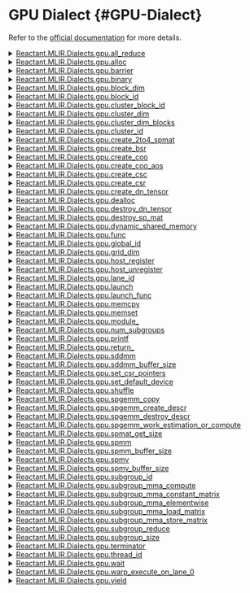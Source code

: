 


# GPU Dialect {#GPU-Dialect}

Refer to the [official documentation](https://mlir.llvm.org/docs/Dialects/GPU/) for more details.
<details class='jldocstring custom-block' >
<summary><a id='Reactant.MLIR.Dialects.gpu.all_reduce-Tuple{Reactant.MLIR.IR.Value}' href='#Reactant.MLIR.Dialects.gpu.all_reduce-Tuple{Reactant.MLIR.IR.Value}'><span class="jlbinding">Reactant.MLIR.Dialects.gpu.all_reduce</span></a> <Badge type="info" class="jlObjectType jlMethod" text="Method" /></summary>



`all_reduce`

The `all_reduce` op reduces the value of every work item across a local workgroup. The result is equal for all work items of a workgroup.

For example, both

```mlir
%1 = gpu.all_reduce add %0 {} : (f32) -> (f32)
%2 = gpu.all_reduce %0 {
^bb(%lhs : f32, %rhs : f32):
  %sum = arith.addf %lhs, %rhs : f32
  "gpu.yield"(%sum) : (f32) -> ()
} : (f32) -> (f32)
```


compute the sum of each work item&#39;s %0 value. The first version specifies the accumulation as operation, whereas the second version specifies the accumulation as code region. The reduction operation must be one of:
- Integer types: `add`, `mul`, `minui`, `minsi`, `maxui`, `maxsi`, `and`,  `or`, `xor`
  
- Floating point types: `add`, `mul`, `minnumf`, `maxnumf`, `minimumf`,  `maximumf`
  

If `uniform` flag is set either none or all work items of a workgroup need to execute this op in convergence.


<Badge type="info" class="source-link" text="source"><a href="https://github.com/EnzymeAD/Reactant.jl/blob/c1a1e1dc3b6985fead24f05e7d04139ed0a37df0/src/mlir/Dialects/Gpu.jl#L16-L43" target="_blank" rel="noreferrer">source</a></Badge>

</details>

<details class='jldocstring custom-block' >
<summary><a id='Reactant.MLIR.Dialects.gpu.alloc-Tuple{Vector{Reactant.MLIR.IR.Value}, Vector{Reactant.MLIR.IR.Value}, Vector{Reactant.MLIR.IR.Value}}' href='#Reactant.MLIR.Dialects.gpu.alloc-Tuple{Vector{Reactant.MLIR.IR.Value}, Vector{Reactant.MLIR.IR.Value}, Vector{Reactant.MLIR.IR.Value}}'><span class="jlbinding">Reactant.MLIR.Dialects.gpu.alloc</span></a> <Badge type="info" class="jlObjectType jlMethod" text="Method" /></summary>



`alloc`

The `gpu.alloc` operation allocates a region of memory on the GPU. It is similar to the `memref.alloc` op, but supports asynchronous GPU execution.

The op does not execute before all async dependencies have finished executing.

If the `async` keyword is present, the op is executed asynchronously (i.e. it does not block until the execution has finished on the device). In that case, it also returns a !gpu.async.token.

If the `host_shared` keyword is present, the memory will be allocated in a memory accessible both on host and on device.

**Example**

```mlir
%memref, %token = gpu.alloc async [%dep] host_shared (%width) : memref<64x?xf32, 1>
```



<Badge type="info" class="source-link" text="source"><a href="https://github.com/EnzymeAD/Reactant.jl/blob/c1a1e1dc3b6985fead24f05e7d04139ed0a37df0/src/mlir/Dialects/Gpu.jl#L73-L94" target="_blank" rel="noreferrer">source</a></Badge>

</details>

<details class='jldocstring custom-block' >
<summary><a id='Reactant.MLIR.Dialects.gpu.barrier-Tuple{}' href='#Reactant.MLIR.Dialects.gpu.barrier-Tuple{}'><span class="jlbinding">Reactant.MLIR.Dialects.gpu.barrier</span></a> <Badge type="info" class="jlObjectType jlMethod" text="Method" /></summary>



`barrier`

The &quot;barrier&quot; op synchronizes all work items of a workgroup. It is used to coordinate communication between the work items of the workgroup.

```mlir
gpu.barrier
```


waits until all work items in the workgroup have reached this point and all memory accesses made by these work items prior to the op are visible to all work items in the workgroup. Data hazards between work items accessing the same memory can be avoided by synchronizing work items in-between these accesses.

Either none or all work items of a workgroup need to execute this op in convergence.


<Badge type="info" class="source-link" text="source"><a href="https://github.com/EnzymeAD/Reactant.jl/blob/c1a1e1dc3b6985fead24f05e7d04139ed0a37df0/src/mlir/Dialects/Gpu.jl#L130-L148" target="_blank" rel="noreferrer">source</a></Badge>

</details>

<details class='jldocstring custom-block' >
<summary><a id='Reactant.MLIR.Dialects.gpu.binary-Tuple{}' href='#Reactant.MLIR.Dialects.gpu.binary-Tuple{}'><span class="jlbinding">Reactant.MLIR.Dialects.gpu.binary</span></a> <Badge type="info" class="jlObjectType jlMethod" text="Method" /></summary>



`binary`

GPU binaries provide a semantic mechanism for storing GPU objects, e.g. the result of compiling a GPU module to an object file.

This operation has 3 arguments:
- The name of the binary.
  
- An optional attribute implementing the offloading LLVM translation interface.
  
- An array of GPU object attributes.
  

During translation, the offloading attribute will be called for translating GPU `binary` and `launch_func` operations. The default offloading handler is: `#gpu.select_object`, this handler selects the first object from the array and embeds it as a string.

Examples:

```
  // Selects the first object.
  gpu.binary @myobject [#gpu.object<...>, #gpu.object<...>]
  // Uses the `#foo.my_handler` for handling the binary during translation.
  gpu.binary @myobject <#foo.my_handler> [#gpu.object<...>, #gpu.object<...>]
  // Selects the object with the `#rocdl.target` target attribute.
  gpu.binary @myobject <#gpu.select_object<#rocdl.target>> [#gpu.object<...>, #gpu.object<#rocdl.target, ...>]
```



<Badge type="info" class="source-link" text="source"><a href="https://github.com/EnzymeAD/Reactant.jl/blob/c1a1e1dc3b6985fead24f05e7d04139ed0a37df0/src/mlir/Dialects/Gpu.jl#L168-L193" target="_blank" rel="noreferrer">source</a></Badge>

</details>

<details class='jldocstring custom-block' >
<summary><a id='Reactant.MLIR.Dialects.gpu.block_dim-Tuple{}' href='#Reactant.MLIR.Dialects.gpu.block_dim-Tuple{}'><span class="jlbinding">Reactant.MLIR.Dialects.gpu.block_dim</span></a> <Badge type="info" class="jlObjectType jlMethod" text="Method" /></summary>



`block_dim`

Returns the number of threads in the thread block (aka the block size) along the x, y, or z `dimension`.

**Example**

```mlir
%bDimX = gpu.block_dim x
```


If `known_block_size` is set on an this operation&#39;s enclosing `gpu.func`, or `gpu.known_block_size` is set on an enclosing `FunctionOpInterface` implementor, or if the enclosing `gpu.launch` specifies a constant size for `dimension`&#39;s blocks, these contextual facts may be used to infer that this operation has a constant value, though such a transformation will not be performed by canonicalization or the default constant folder. Executions which cause that constant-value assumption to be false incur undefined behavior.

If `upper_bound` is set, executions where the bblock size along `dimension` exceeds `upper_bound` cause undefined behavior.

There is an implicit upper bound of `kMaxDim` (currently uint32_t::max).


<Badge type="info" class="source-link" text="source"><a href="https://github.com/EnzymeAD/Reactant.jl/blob/c1a1e1dc3b6985fead24f05e7d04139ed0a37df0/src/mlir/Dialects/Gpu.jl#L217-L241" target="_blank" rel="noreferrer">source</a></Badge>

</details>

<details class='jldocstring custom-block' >
<summary><a id='Reactant.MLIR.Dialects.gpu.block_id-Tuple{}' href='#Reactant.MLIR.Dialects.gpu.block_id-Tuple{}'><span class="jlbinding">Reactant.MLIR.Dialects.gpu.block_id</span></a> <Badge type="info" class="jlObjectType jlMethod" text="Method" /></summary>



`block_id`

Returns the block id, i.e. the index of the current block within the grid along the x, y, or z `dimension`.

**Example**

```mlir
%bIdY = gpu.block_id y
```


If `upper_bound` is set, or if one can be inferred from `known_grid_size`-type annotations in context, executions where the block index in `dimension` would be greater than or equal to that bound cause undefined behavior. `upper_bound` takes priority over bounds inferrable from context.

There is an implicit upper bound of `kMaxDim` (currently uint32_t::max).


<Badge type="info" class="source-link" text="source"><a href="https://github.com/EnzymeAD/Reactant.jl/blob/c1a1e1dc3b6985fead24f05e7d04139ed0a37df0/src/mlir/Dialects/Gpu.jl#L268-L286" target="_blank" rel="noreferrer">source</a></Badge>

</details>

<details class='jldocstring custom-block' >
<summary><a id='Reactant.MLIR.Dialects.gpu.cluster_block_id-Tuple{}' href='#Reactant.MLIR.Dialects.gpu.cluster_block_id-Tuple{}'><span class="jlbinding">Reactant.MLIR.Dialects.gpu.cluster_block_id</span></a> <Badge type="info" class="jlObjectType jlMethod" text="Method" /></summary>



`cluster_block_id`

Returns the block id within the cluster along the x, y, or z `dimension`.

**Example**

```mlir
%cBlockIdY = gpu.cluster_block_id y
```


If `upper_bound` is set, then executing (a lowering of) this operation in an environment where the number of thread blocks per cluster  along `dimension` is greater than `upper_bound` causes undefined behavior.

There is an implicit upper bound of `kMaxClusterDim` (currently 8).


<Badge type="info" class="source-link" text="source"><a href="https://github.com/EnzymeAD/Reactant.jl/blob/c1a1e1dc3b6985fead24f05e7d04139ed0a37df0/src/mlir/Dialects/Gpu.jl#L313-L329" target="_blank" rel="noreferrer">source</a></Badge>

</details>

<details class='jldocstring custom-block' >
<summary><a id='Reactant.MLIR.Dialects.gpu.cluster_dim-Tuple{}' href='#Reactant.MLIR.Dialects.gpu.cluster_dim-Tuple{}'><span class="jlbinding">Reactant.MLIR.Dialects.gpu.cluster_dim</span></a> <Badge type="info" class="jlObjectType jlMethod" text="Method" /></summary>



`cluster_dim`

Returns the number of cluster identifiers per grid along the x, y, or z `dimension`.

**Example**

```mlir
%cDimX = gpu.cluster_dim x
```


If `upper_bound` is set, then executing (a lowering of) this operation in an environment where the clusters per grid is greater than `upper_bound` causes undefined behavior.

There is an implicit upper bound of `kMaxDim` (currently uint32_t::max).


<Badge type="info" class="source-link" text="source"><a href="https://github.com/EnzymeAD/Reactant.jl/blob/c1a1e1dc3b6985fead24f05e7d04139ed0a37df0/src/mlir/Dialects/Gpu.jl#L400-L417" target="_blank" rel="noreferrer">source</a></Badge>

</details>

<details class='jldocstring custom-block' >
<summary><a id='Reactant.MLIR.Dialects.gpu.cluster_dim_blocks-Tuple{}' href='#Reactant.MLIR.Dialects.gpu.cluster_dim_blocks-Tuple{}'><span class="jlbinding">Reactant.MLIR.Dialects.gpu.cluster_dim_blocks</span></a> <Badge type="info" class="jlObjectType jlMethod" text="Method" /></summary>



`cluster_dim_blocks`

Returns the number of thread blocks in the cluster along the x, y, or z `dimension`.

**Example**

```mlir
%cDimBlocksX = gpu.cluster_dim_blocks x
```


If `upper_bound` is set, then executing (a lowering of) this operation in an environment where the thread blocks per cluster  is greater than `upper_bound` causes undefined behavior.

There is an implicit upper bound of `kMaxClusterDim` (currently 8).


<Badge type="info" class="source-link" text="source"><a href="https://github.com/EnzymeAD/Reactant.jl/blob/c1a1e1dc3b6985fead24f05e7d04139ed0a37df0/src/mlir/Dialects/Gpu.jl#L356-L373" target="_blank" rel="noreferrer">source</a></Badge>

</details>

<details class='jldocstring custom-block' >
<summary><a id='Reactant.MLIR.Dialects.gpu.cluster_id-Tuple{}' href='#Reactant.MLIR.Dialects.gpu.cluster_id-Tuple{}'><span class="jlbinding">Reactant.MLIR.Dialects.gpu.cluster_id</span></a> <Badge type="info" class="jlObjectType jlMethod" text="Method" /></summary>



`cluster_id`

Returns the cluster id, i.e. the index of the current cluster within the grid along the x, y, or z `dimension`.

**Example**

```mlir
%cIdY = gpu.cluster_id y
```


If `upper_bound` is set, then executing (a lowering of) this operation in an environment where the number of clusters in the grid along `dimension` is greater than `upper_bound` causes undefined behavior.

There is an implicit upper bound of `kMaxDim` (currently uint32_t::max).


<Badge type="info" class="source-link" text="source"><a href="https://github.com/EnzymeAD/Reactant.jl/blob/c1a1e1dc3b6985fead24f05e7d04139ed0a37df0/src/mlir/Dialects/Gpu.jl#L444-L461" target="_blank" rel="noreferrer">source</a></Badge>

</details>

<details class='jldocstring custom-block' >
<summary><a id='Reactant.MLIR.Dialects.gpu.create_2to4_spmat-Tuple{Vector{Reactant.MLIR.IR.Value}, Reactant.MLIR.IR.Value, Reactant.MLIR.IR.Value, Reactant.MLIR.IR.Value}' href='#Reactant.MLIR.Dialects.gpu.create_2to4_spmat-Tuple{Vector{Reactant.MLIR.IR.Value}, Reactant.MLIR.IR.Value, Reactant.MLIR.IR.Value, Reactant.MLIR.IR.Value}'><span class="jlbinding">Reactant.MLIR.Dialects.gpu.create_2to4_spmat</span></a> <Badge type="info" class="jlObjectType jlMethod" text="Method" /></summary>



`create_2to4_spmat`

The `gpu.create_2to4_spmat` operation initializes a sparse matrix in dense format with 2:4 sparsity. The buffers must already be copied from the host to the device prior to using this operation. The operation returns a handle to the sparse matrix descriptor.

If the `async` keyword is present, the op is executed asynchronously (i.e. it does not block until the execution has finished on the device). In that case, it returns a !gpu.async.token in addition to the environment.

**Example**

```mlir
%spmat, %token = gpu.create_2to4_spmat async [%dep] {PRUNE_AND_CHECK} %rows, %cols, %mem: memref<?xf64>
```



<Badge type="info" class="source-link" text="source"><a href="https://github.com/EnzymeAD/Reactant.jl/blob/c1a1e1dc3b6985fead24f05e7d04139ed0a37df0/src/mlir/Dialects/Gpu.jl#L488-L506" target="_blank" rel="noreferrer">source</a></Badge>

</details>

<details class='jldocstring custom-block' >
<summary><a id='Reactant.MLIR.Dialects.gpu.create_bsr-Tuple{Vector{Reactant.MLIR.IR.Value}, Vararg{Reactant.MLIR.IR.Value, 8}}' href='#Reactant.MLIR.Dialects.gpu.create_bsr-Tuple{Vector{Reactant.MLIR.IR.Value}, Vararg{Reactant.MLIR.IR.Value, 8}}'><span class="jlbinding">Reactant.MLIR.Dialects.gpu.create_bsr</span></a> <Badge type="info" class="jlObjectType jlMethod" text="Method" /></summary>



`create_bsr`

The `gpu.create_bsr` operation initializes a sparse matrix in BSR format with the given sizes for the matrix and blocks from the given position, index, and values buffers. The buffers must already be copied from the host to the device prior to using this operation. The operation returns a handle to the sparse matrix descriptor.

The BSR format is similar to CSR, where the column indices represent two-dimensional blocks instead of a single matrix entry. Note that this operation (currently) only supports storage with **square** blocks, i.e., `rBlockSize == cBlockSize`.

If the `async` keyword is present, the op is executed asynchronously (i.e. it does not block until the execution has finished on the device). In that case, it returns a !gpu.async.token in addition to the environment.

**Example**

```mlir
%spmat, %token = gpu.create_bsr async [%dep]
   %brows, %bcols, %bnnz, %rBlockSize, %cBlockSize,
   %bRowPos, %bColIdxs, %values : memref<?xindex>, memref<?xindex>, memref<?xf64>
```



<Badge type="info" class="source-link" text="source"><a href="https://github.com/EnzymeAD/Reactant.jl/blob/c1a1e1dc3b6985fead24f05e7d04139ed0a37df0/src/mlir/Dialects/Gpu.jl#L537-L562" target="_blank" rel="noreferrer">source</a></Badge>

</details>

<details class='jldocstring custom-block' >
<summary><a id='Reactant.MLIR.Dialects.gpu.create_coo-Tuple{Vector{Reactant.MLIR.IR.Value}, Vararg{Reactant.MLIR.IR.Value, 6}}' href='#Reactant.MLIR.Dialects.gpu.create_coo-Tuple{Vector{Reactant.MLIR.IR.Value}, Vararg{Reactant.MLIR.IR.Value, 6}}'><span class="jlbinding">Reactant.MLIR.Dialects.gpu.create_coo</span></a> <Badge type="info" class="jlObjectType jlMethod" text="Method" /></summary>



`create_coo`

The `gpu.create_coo` operation initializes a sparse matrix in COO format with the given sizes from the given index and values buffers. The buffers must already be copied from the host to the device prior to using this operation. The operation returns a handle to the sparse matrix descriptor. Note that this operation builds the COO in SoA format.

If the `async` keyword is present, the op is executed asynchronously (i.e. it does not block until the execution has finished on the device). In that case, it returns a !gpu.async.token in addition to the environment.

**Example**

```mlir
%spmat, %token = gpu.create_coo async [%dep] %rows, %cols, %nnz, %rowIdx,
    %colIdx, %values : memref<?xindex>, memref<?xindex>, memref<?xf64>
```



<Badge type="info" class="source-link" text="source"><a href="https://github.com/EnzymeAD/Reactant.jl/blob/c1a1e1dc3b6985fead24f05e7d04139ed0a37df0/src/mlir/Dialects/Gpu.jl#L658-L677" target="_blank" rel="noreferrer">source</a></Badge>

</details>

<details class='jldocstring custom-block' >
<summary><a id='Reactant.MLIR.Dialects.gpu.create_coo_aos-Tuple{Vector{Reactant.MLIR.IR.Value}, Vararg{Reactant.MLIR.IR.Value, 5}}' href='#Reactant.MLIR.Dialects.gpu.create_coo_aos-Tuple{Vector{Reactant.MLIR.IR.Value}, Vararg{Reactant.MLIR.IR.Value, 5}}'><span class="jlbinding">Reactant.MLIR.Dialects.gpu.create_coo_aos</span></a> <Badge type="info" class="jlObjectType jlMethod" text="Method" /></summary>



`create_coo_aos`

The `gpu.create_coo_aos` operation initializes a sparse matrix in COO format with the given sizes from the given index and values buffers. The buffers must already be copied from the host to the device prior to using this operation. The operation returns a handle to the sparse matrix descriptor. Unlike the default `gpu.create_coo` operation, this operation builds the COO format from a single index buffer in AoS format (note that this feature has been deprecated in cuSparse 11.2).

If the `async` keyword is present, the op is executed asynchronously (i.e. it does not block until the execution has finished on the device). In that case, it returns a !gpu.async.token in addition to the environment.

**Example**

```mlir
%spmat, %token = gpu.create_coo_aos async [%dep] %rows, %cols, %nnz, %idxs,
    %values : memref<?xindex>, memref<?xf64>
```



<Badge type="info" class="source-link" text="source"><a href="https://github.com/EnzymeAD/Reactant.jl/blob/c1a1e1dc3b6985fead24f05e7d04139ed0a37df0/src/mlir/Dialects/Gpu.jl#L606-L627" target="_blank" rel="noreferrer">source</a></Badge>

</details>

<details class='jldocstring custom-block' >
<summary><a id='Reactant.MLIR.Dialects.gpu.create_csc-Tuple{Vector{Reactant.MLIR.IR.Value}, Vararg{Reactant.MLIR.IR.Value, 6}}' href='#Reactant.MLIR.Dialects.gpu.create_csc-Tuple{Vector{Reactant.MLIR.IR.Value}, Vararg{Reactant.MLIR.IR.Value, 6}}'><span class="jlbinding">Reactant.MLIR.Dialects.gpu.create_csc</span></a> <Badge type="info" class="jlObjectType jlMethod" text="Method" /></summary>



`create_csc`

The `gpu.create_csc` operation initializes a sparse matrix in CSC format with the given sizes from the given position, index, and values buffers. The buffers must already be copied from the host to the device prior to using this operation. The operation returns a handle to the sparse matrix descriptor.

The CSC format has exactly the same memory layout as its transpose in CSR format (and vice versa).

If the `async` keyword is present, the op is executed asynchronously (i.e. it does not block until the execution has finished on the device). In that case, it returns a !gpu.async.token in addition to the environment.

**Example**

```mlir
%spmat, %token = gpu.create_csc async [%dep] %rows, %cols, %nnz, %colPos,
    %rowIdx, %values : memref<?xindex>, memref<?xindex>, memref<?xf64>
```



<Badge type="info" class="source-link" text="source"><a href="https://github.com/EnzymeAD/Reactant.jl/blob/c1a1e1dc3b6985fead24f05e7d04139ed0a37df0/src/mlir/Dialects/Gpu.jl#L709-L731" target="_blank" rel="noreferrer">source</a></Badge>

</details>

<details class='jldocstring custom-block' >
<summary><a id='Reactant.MLIR.Dialects.gpu.create_csr-Tuple{Vector{Reactant.MLIR.IR.Value}, Vararg{Reactant.MLIR.IR.Value, 6}}' href='#Reactant.MLIR.Dialects.gpu.create_csr-Tuple{Vector{Reactant.MLIR.IR.Value}, Vararg{Reactant.MLIR.IR.Value, 6}}'><span class="jlbinding">Reactant.MLIR.Dialects.gpu.create_csr</span></a> <Badge type="info" class="jlObjectType jlMethod" text="Method" /></summary>



`create_csr`

The `gpu.create_csr` operation initializes a sparse matrix in CSR format with the given sizes from the given position, index, and values buffers. The buffers must already be copied from the host to the device prior to using this operation. The operation returns a handle to the sparse matrix descriptor.

The CSR format has exactly the same memory layout as its transpose in CSC format (and vice versa).

If the `async` keyword is present, the op is executed asynchronously (i.e. it does not block until the execution has finished on the device). In that case, it returns a !gpu.async.token in addition to the environment.

**Example**

```mlir
%spmat, %token = gpu.create_csr async [%dep] %rows, %cols, %nnz, %rowPos,
    %colIdx, %values : memref<?xindex>, memref<?xindex>, memref<?xf64>
```



<Badge type="info" class="source-link" text="source"><a href="https://github.com/EnzymeAD/Reactant.jl/blob/c1a1e1dc3b6985fead24f05e7d04139ed0a37df0/src/mlir/Dialects/Gpu.jl#L763-L785" target="_blank" rel="noreferrer">source</a></Badge>

</details>

<details class='jldocstring custom-block' >
<summary><a id='Reactant.MLIR.Dialects.gpu.create_dn_tensor-Tuple{Vector{Reactant.MLIR.IR.Value}, Reactant.MLIR.IR.Value, Vector{Reactant.MLIR.IR.Value}}' href='#Reactant.MLIR.Dialects.gpu.create_dn_tensor-Tuple{Vector{Reactant.MLIR.IR.Value}, Reactant.MLIR.IR.Value, Vector{Reactant.MLIR.IR.Value}}'><span class="jlbinding">Reactant.MLIR.Dialects.gpu.create_dn_tensor</span></a> <Badge type="info" class="jlObjectType jlMethod" text="Method" /></summary>



`create_dn_tensor`

The `gpu.create_dn_tensor` operation initializes a dense tensor from the given values buffer and sizes. The buffer must already be copied from the host to the device prior to using this operation. The operation returns a handle to the dense tensor descriptor.

If the `async` keyword is present, the op is executed asynchronously (i.e. it does not block until the execution has finished on the device). In that case, it returns a !gpu.async.token in addition to the environment.

**Example**

```mlir
%dmat, %token = gpu.create_dn_tensor async [%dep] %mem, %dims : index, index into memref<?xf64>
```



<Badge type="info" class="source-link" text="source"><a href="https://github.com/EnzymeAD/Reactant.jl/blob/c1a1e1dc3b6985fead24f05e7d04139ed0a37df0/src/mlir/Dialects/Gpu.jl#L817-L834" target="_blank" rel="noreferrer">source</a></Badge>

</details>

<details class='jldocstring custom-block' >
<summary><a id='Reactant.MLIR.Dialects.gpu.dealloc-Tuple{Vector{Reactant.MLIR.IR.Value}, Reactant.MLIR.IR.Value}' href='#Reactant.MLIR.Dialects.gpu.dealloc-Tuple{Vector{Reactant.MLIR.IR.Value}, Reactant.MLIR.IR.Value}'><span class="jlbinding">Reactant.MLIR.Dialects.gpu.dealloc</span></a> <Badge type="info" class="jlObjectType jlMethod" text="Method" /></summary>



`dealloc`

The `gpu.dealloc` operation frees the region of memory referenced by a memref which was originally created by the `gpu.alloc` operation. It is similar to the `memref.dealloc` op, but supports asynchronous GPU execution.

The op does not execute before all async dependencies have finished executing.

If the `async` keyword is present, the op is executed asynchronously (i.e. it does not block until the execution has finished on the device). In that case, it returns a !gpu.async.token.

**Example**

```mlir
%token = gpu.dealloc async [%dep] %memref : memref<8x64xf32, 1>
```



<Badge type="info" class="source-link" text="source"><a href="https://github.com/EnzymeAD/Reactant.jl/blob/c1a1e1dc3b6985fead24f05e7d04139ed0a37df0/src/mlir/Dialects/Gpu.jl#L863-L882" target="_blank" rel="noreferrer">source</a></Badge>

</details>

<details class='jldocstring custom-block' >
<summary><a id='Reactant.MLIR.Dialects.gpu.destroy_dn_tensor-Tuple{Vector{Reactant.MLIR.IR.Value}, Reactant.MLIR.IR.Value}' href='#Reactant.MLIR.Dialects.gpu.destroy_dn_tensor-Tuple{Vector{Reactant.MLIR.IR.Value}, Reactant.MLIR.IR.Value}'><span class="jlbinding">Reactant.MLIR.Dialects.gpu.destroy_dn_tensor</span></a> <Badge type="info" class="jlObjectType jlMethod" text="Method" /></summary>



`destroy_dn_tensor`

The `gpu.destroy_dn_tensor` operation releases all resources of a dense tensor represented by a handle that was previously created by a `gpu.create_dn_tensor` operation.

If the `async` keyword is present, the op is executed asynchronously (i.e. it does not block until the execution has finished on the device). In that case, it returns a !gpu.async.token in addition to the environment.

**Example**

```mlir
%token = gpu.destroy_dn_tensor async [%dep] %dnTensor
```



<Badge type="info" class="source-link" text="source"><a href="https://github.com/EnzymeAD/Reactant.jl/blob/c1a1e1dc3b6985fead24f05e7d04139ed0a37df0/src/mlir/Dialects/Gpu.jl#L908-L924" target="_blank" rel="noreferrer">source</a></Badge>

</details>

<details class='jldocstring custom-block' >
<summary><a id='Reactant.MLIR.Dialects.gpu.destroy_sp_mat-Tuple{Vector{Reactant.MLIR.IR.Value}, Reactant.MLIR.IR.Value}' href='#Reactant.MLIR.Dialects.gpu.destroy_sp_mat-Tuple{Vector{Reactant.MLIR.IR.Value}, Reactant.MLIR.IR.Value}'><span class="jlbinding">Reactant.MLIR.Dialects.gpu.destroy_sp_mat</span></a> <Badge type="info" class="jlObjectType jlMethod" text="Method" /></summary>



`destroy_sp_mat`

The `gpu.destroy_sp_mat` operation releases all resources of a sparse matrix represented by a handle that was previously created by a one of the sparse matrix creation operations.

If the `async` keyword is present, the op is executed asynchronously (i.e. it does not block until the execution has finished on the device). In that case, it returns a !gpu.async.token in addition to the environment.

**Example**

```mlir
%token = gpu.destroy_sp_mat async [%dep] %spmat
```



<Badge type="info" class="source-link" text="source"><a href="https://github.com/EnzymeAD/Reactant.jl/blob/c1a1e1dc3b6985fead24f05e7d04139ed0a37df0/src/mlir/Dialects/Gpu.jl#L950-L966" target="_blank" rel="noreferrer">source</a></Badge>

</details>

<details class='jldocstring custom-block' >
<summary><a id='Reactant.MLIR.Dialects.gpu.dynamic_shared_memory-Tuple{}' href='#Reactant.MLIR.Dialects.gpu.dynamic_shared_memory-Tuple{}'><span class="jlbinding">Reactant.MLIR.Dialects.gpu.dynamic_shared_memory</span></a> <Badge type="info" class="jlObjectType jlMethod" text="Method" /></summary>



`dynamic_shared_memory`

This operation provides a memref pointer to the start of dynamic shared memory, often referred to as workgroup memory. It&#39;s important to note that this dynamic shared memory needs to be allocated at kernel launch. One can conveniently utilize `the dynamic_shared_memory_size` parameter of `gpu.launch` for this purpose.

Examples:

```mlir
%0 = gpu.dynamic.shared.memory : memref<?xi8, #gpu.address_space<workgroup>>
%1 = memref.view %0[%c8192][] : memref<?xi8, #gpu.address_space<workgroup>>
                        to memref<32x64xf32, #gpu.address_space<workgroup>>
%2 = memref.view %0[%c16384][] : memref<?xi8, #gpu.address_space<workgroup>>
                        to memref<32x64xf32, #gpu.address_space<workgroup>>
```



<Badge type="info" class="source-link" text="source"><a href="https://github.com/EnzymeAD/Reactant.jl/blob/c1a1e1dc3b6985fead24f05e7d04139ed0a37df0/src/mlir/Dialects/Gpu.jl#L992-L1009" target="_blank" rel="noreferrer">source</a></Badge>

</details>

<details class='jldocstring custom-block' >
<summary><a id='Reactant.MLIR.Dialects.gpu.func-Tuple{}' href='#Reactant.MLIR.Dialects.gpu.func-Tuple{}'><span class="jlbinding">Reactant.MLIR.Dialects.gpu.func</span></a> <Badge type="info" class="jlObjectType jlMethod" text="Method" /></summary>



`func`

Defines a function that can be executed on a GPU. This supports memory attribution and its body has a particular execution model.

GPU functions are either kernels (as indicated by the `kernel` attribute) or regular functions. The former can be launched from the host side, while the latter are device side only.

The memory attribution defines SSA values that correspond to memory buffers allocated in the memory hierarchy of the GPU (see below).

The operation has one attached region that corresponds to the body of the function. The region arguments consist of the function arguments without modification, followed by buffers defined in memory annotations. The body of a GPU function, when launched, is executed by multiple work items. There are no guarantees on the order in which work items execute, or on the connection between them. In particular, work items are not necessarily executed in lock-step. Synchronization ops such as &quot;gpu.barrier&quot; should be used to coordinate work items. Declarations of GPU functions, i.e. not having the body region, are not supported.

A function may optionally be annotated with the block and/or grid sizes that will be used when it is launched using the `known_block_size` and `known_grid_size` attributes, respectively. If set, these attributes must be arrays of three 32-bit integers giving the x, y, and z launch dimensions. Launching a kernel that has these annotations, or that calls a function with these annotations, using a block size or grid size other than what is specified is undefined behavior. These attributes may be set on non-`gpu.func` functions by using `gpu.known_block_size` or `gpu.known_grid_size`, but this carries the risk that they will de discarded.

**Syntax**

```
op ::= `gpu.func` symbol-ref-id `(` argument-list `)` (`->`
function-result-list)?
       memory-attribution `kernel`? function-attributes? region

memory-attribution ::= (`workgroup` `(` ssa-id-and-type-list `)`)?
                       (`private` `(` ssa-id-and-type-list `)`)?
```


**Example**

```mlir
gpu.func @foo(%arg0: index)
    workgroup(%workgroup: memref<32xf32, 3>)
    private(%private: memref<1xf32, 5>)
    kernel
    attributes {qux: "quux"} {
  gpu.return
}
```


The generic form illustrates the concept

```mlir
"gpu.func"(%arg: index) {sym_name: "foo", kernel, qux: "quux"} ({
^bb0(%arg0: index, %workgroup: memref<32xf32, 3>,
     %private: memref<1xf32, 5>):
  "gpu.return"() : () -> ()
}) : (index) -> ()
```


Note the non-default memory spaces used in memref types in memory attribution.


<Badge type="info" class="source-link" text="source"><a href="https://github.com/EnzymeAD/Reactant.jl/blob/c1a1e1dc3b6985fead24f05e7d04139ed0a37df0/src/mlir/Dialects/Gpu.jl#L1029-L1097" target="_blank" rel="noreferrer">source</a></Badge>

</details>

<details class='jldocstring custom-block' >
<summary><a id='Reactant.MLIR.Dialects.gpu.global_id-Tuple{}' href='#Reactant.MLIR.Dialects.gpu.global_id-Tuple{}'><span class="jlbinding">Reactant.MLIR.Dialects.gpu.global_id</span></a> <Badge type="info" class="jlObjectType jlMethod" text="Method" /></summary>



`global_id`

Returns the unique global workitem/thread id, i.e., the unique index of the current workitem/thread within all workgroups / grid along the x, y, or z `dimension`.

**Example**

```mlir
%gidX = gpu.global_id x
%gidX = gpu.global_id x upper_bound 65536
```


The `upper_bound` attribute defines an upper bound analogously to the ones on `thread_id` and `block_id`. If one is not set, the bound may be inferred from a combination of `known_block_size` and `known_grid_size`-type annotations.


<Badge type="info" class="source-link" text="source"><a href="https://github.com/EnzymeAD/Reactant.jl/blob/c1a1e1dc3b6985fead24f05e7d04139ed0a37df0/src/mlir/Dialects/Gpu.jl#L1204-L1221" target="_blank" rel="noreferrer">source</a></Badge>

</details>

<details class='jldocstring custom-block' >
<summary><a id='Reactant.MLIR.Dialects.gpu.grid_dim-Tuple{}' href='#Reactant.MLIR.Dialects.gpu.grid_dim-Tuple{}'><span class="jlbinding">Reactant.MLIR.Dialects.gpu.grid_dim</span></a> <Badge type="info" class="jlObjectType jlMethod" text="Method" /></summary>



`grid_dim`

Returns the number of thread blocks in the grid along the x, y, or z `dimension`.

**Example**

```mlir
%gDimZ = gpu.grid_dim z
```


If `known_grid_size` is set on an this operation&#39;s enclosing `gpu.func`, or `gpu.known_grid_size` is set on an enclosing `FunctionOpInterface` implementor, or if the enclosing `gpu.launch` specifies a constant size for `dimension`&#39;s grid length, these contextual facts may be used to infer that this operation has a constant value, though such a transformation will not be performed by canonicalization or the default constant folder. Executions which cause that constant-value assumption to be false incur undefined behavior.

If `upper_bound` is set, executions where the grid size in `dimension` would exceed `upper_bound` cause undefined behavior.

There is an implicit upper bound of `kMaxDim` (currently uint32_t::max).


<Badge type="info" class="source-link" text="source"><a href="https://github.com/EnzymeAD/Reactant.jl/blob/c1a1e1dc3b6985fead24f05e7d04139ed0a37df0/src/mlir/Dialects/Gpu.jl#L1248-L1273" target="_blank" rel="noreferrer">source</a></Badge>

</details>

<details class='jldocstring custom-block' >
<summary><a id='Reactant.MLIR.Dialects.gpu.host_register-Tuple{Reactant.MLIR.IR.Value}' href='#Reactant.MLIR.Dialects.gpu.host_register-Tuple{Reactant.MLIR.IR.Value}'><span class="jlbinding">Reactant.MLIR.Dialects.gpu.host_register</span></a> <Badge type="info" class="jlObjectType jlMethod" text="Method" /></summary>



`host_register`

This op maps the provided host buffer into the device address space.

This operation may not be supported in every environment, there is not yet a way to check at runtime whether this feature is supported.

Writes from the host are guaranteed to be visible to device kernels that are launched afterwards. Writes from the device are guaranteed to be visible on the host after synchronizing with the device kernel completion.


<Badge type="info" class="source-link" text="source"><a href="https://github.com/EnzymeAD/Reactant.jl/blob/c1a1e1dc3b6985fead24f05e7d04139ed0a37df0/src/mlir/Dialects/Gpu.jl#L1300-L1311" target="_blank" rel="noreferrer">source</a></Badge>

</details>

<details class='jldocstring custom-block' >
<summary><a id='Reactant.MLIR.Dialects.gpu.host_unregister-Tuple{Reactant.MLIR.IR.Value}' href='#Reactant.MLIR.Dialects.gpu.host_unregister-Tuple{Reactant.MLIR.IR.Value}'><span class="jlbinding">Reactant.MLIR.Dialects.gpu.host_unregister</span></a> <Badge type="info" class="jlObjectType jlMethod" text="Method" /></summary>



`host_unregister`

This op unmaps the provided host buffer from the device address space.

This operation may not be supported in every environment, there is not yet a     way to check at runtime whether this feature is supported.


<Badge type="info" class="source-link" text="source"><a href="https://github.com/EnzymeAD/Reactant.jl/blob/c1a1e1dc3b6985fead24f05e7d04139ed0a37df0/src/mlir/Dialects/Gpu.jl#L1331-L1338" target="_blank" rel="noreferrer">source</a></Badge>

</details>

<details class='jldocstring custom-block' >
<summary><a id='Reactant.MLIR.Dialects.gpu.lane_id-Tuple{}' href='#Reactant.MLIR.Dialects.gpu.lane_id-Tuple{}'><span class="jlbinding">Reactant.MLIR.Dialects.gpu.lane_id</span></a> <Badge type="info" class="jlObjectType jlMethod" text="Method" /></summary>



`lane_id`

Returns the lane id within the subgroup (warp/wave).

**Example**

```mlir
%laneId = gpu.lane_id
```


If `upper_bound` is set, executions with more than `upper_bound` lanes per subgroup cause undefined behavior. In the abscence of `upper_bound`, the lane id is still assumed to be non-negative and less than the target-independent `kMaxSubgroupSize` (currently 128).


<Badge type="info" class="source-link" text="source"><a href="https://github.com/EnzymeAD/Reactant.jl/blob/c1a1e1dc3b6985fead24f05e7d04139ed0a37df0/src/mlir/Dialects/Gpu.jl#L1358-L1372" target="_blank" rel="noreferrer">source</a></Badge>

</details>

<details class='jldocstring custom-block' >
<summary><a id='Reactant.MLIR.Dialects.gpu.launch' href='#Reactant.MLIR.Dialects.gpu.launch'><span class="jlbinding">Reactant.MLIR.Dialects.gpu.launch</span></a> <Badge type="info" class="jlObjectType jlFunction" text="Function" /></summary>



`launch`

Launch a kernel on the specified grid of thread blocks. The body of the kernel is defined by the single region that this operation contains. The operation takes an optional list of async dependencies followed by six operands and an optional operand.

The `async` keyword indicates the kernel should be launched asynchronously; the operation returns a new !gpu.async.token when the keyword is specified. The kernel launched does not start executing until the ops producing its async dependencies (optional operands) have completed.

The first three operands (following any async dependencies) are grid sizes along the x,y,z dimensions and the following three are block sizes along the x,y,z dimensions. When a lower-dimensional kernel is required, unused sizes must be explicitly set to `1`.  The last operand is optional and corresponds to the amount of dynamic shared memory a kernel&#39;s workgroup should be allocated; when this operand is not present, a zero size is assumed.

The body region has at least _twelve_ arguments, or _eighteen_ if cluster dimensions are present, grouped as follows:
- three optional arguments that contain cluster identifiers along x,y,z   dimensions;
  
- three arguments that contain block identifiers along x,y,z dimensions;
  
- three arguments that contain thread identifiers along x,y,z dimensions;
  
- operands of the `gpu.launch` operation as is (i.e. the operands for   grid and block sizes).
  
- a variadic number of Workgroup memory attributions.
  
- a variadic number of Private memory attributions.
  

The `kernelFunc` and `kernelModule` attributes are optional and specifies the kernel name and a module in which the kernel should be outlined.

**Syntax**

```
operation ::= `gpu.launch` (`async` (`[` ssa-id-list `]`)? )?
                         ( `clusters` `(` ssa-id-list `)` `in` ssa-reassignment )?
                         `blocks` `(` ssa-id-list `)` `in` ssa-reassignment
                         `threads` `(` ssa-id-list `)` `in` ssa-reassignment
                         (dynamic_shared_memory_size ssa-use)?
                         memory-attribution
                         region attr-dict?
ssa-reassignment ::= `(` ssa-id `=` ssa-use (`,` ssa-id `=` ssa-use)* `)`
memory-attribution ::= (`workgroup` `(` ssa-id-and-type-list `)`)?
                       (`private` `(` ssa-id-and-type-list `)`)?
```


**Example**

```mlir
gpu.launch blocks(%bx, %by, %bz) in (%sz_bx = %0, %sz_by = %1, %sz_bz = %2)
           threads(%tx, %ty, %tz) in (%sz_tx = %3, %sz_ty = %4, %sz_tz = %5) {
  // Block and thread identifiers, as well as block/grid sizes are
  // immediately usable inside body region.
  "some_op"(%bx, %tx) : (index, index) -> ()
  // Assuming %val1 is defined outside the gpu.launch region.
  %42 = load %val1[%bx] : memref<?xf32, 1>
}

// Generic syntax explains how the pretty syntax maps to the IR structure.
"gpu.launch"(%cst, %cst, %c1,  // Grid sizes.
             %cst, %c1, %c1)   // Block sizes.

    {/*attributes*/}
    // All sizes and identifiers have "index" size.
    : (index, index, index, index, index, index) -> () {
// The operation passes block and thread identifiers, followed by grid and
// block sizes.
^bb0(%bx : index, %by : index, %bz : index,
     %tx : index, %ty : index, %tz : index,
     %num_bx : index, %num_by : index, %num_bz : index,
     %num_tx : index, %num_ty : index, %num_tz : index)
  "some_op"(%bx, %tx) : (index, index) -> ()
  %3 = "memref.load"(%val1, %bx) : (memref<?xf32, 1>, index) -> f32
}

// Launch with memory attributions.
gpu.launch blocks(%bx, %by, %bz) in (%sz_bx = %0, %sz_by = %1, %sz_bz = %2)
           threads(%tx, %ty, %tz) in (%sz_tx = %3, %sz_ty = %4, %sz_tz = %5)
           workgroup(%workgroup: memref<32xf32, 3>)
           private(%private: memref<1xf32, 5>) {
  // Block and thread identifiers, as well as block/grid sizes are
  // immediately usable inside body region.
  "some_op"(%bx, %tx) : (index, index) -> ()
  // Assuming %val1 is defined outside the gpu.launch region.
  %42 = load %workgroup[%bx] : memref<32xf32, 3>
}

// Launch with clusters.
gpu.launch clusters(%cx, %cy, %cz) in (%sz_cx = %0, %sz_cy = %1, %sz_cz = %2)
           blocks(%bx, %by, %bz) in (%sz_bx = %3, %sz_by = %4, %sz_bz = %5)
           threads(%tx, %ty, %tz) in (%sz_tx = %6, %sz_ty = %7, %sz_tz = %8)
{
  // Cluster, block and thread identifiers, as well as cluster/block/grid
  // sizes are immediately usable inside body region.
  "some_op"(%cx, %bx, %tx) : (index, index, index) -> ()
}
```


Rationale: using operation/block arguments gives analyses a clear way of understanding that a value has additional semantics (e.g., we will need to know what value corresponds to threadIdx.x for coalescing). We can recover these properties by analyzing the operations producing values, but it is easier just to have that information by construction.


<Badge type="info" class="source-link" text="source"><a href="https://github.com/EnzymeAD/Reactant.jl/blob/c1a1e1dc3b6985fead24f05e7d04139ed0a37df0/src/mlir/Dialects/Gpu.jl#L1568-L1675" target="_blank" rel="noreferrer">source</a></Badge>

</details>

<details class='jldocstring custom-block' >
<summary><a id='Reactant.MLIR.Dialects.gpu.launch_func' href='#Reactant.MLIR.Dialects.gpu.launch_func'><span class="jlbinding">Reactant.MLIR.Dialects.gpu.launch_func</span></a> <Badge type="info" class="jlObjectType jlFunction" text="Function" /></summary>



`launch_func`

Launch a kernel function on the specified grid of thread blocks. `gpu.launch` operations are lowered to `gpu.launch_func` operations by outlining the kernel body into a function in a dedicated module, which reflects the separate compilation process. The kernel function is required to have the `gpu.kernel` attribute. The module containing the kernel function is required to be a gpu.module. And finally, the module containing the kernel module (which thus cannot be the top-level module) is required to have the `gpu.container_module` attribute. The `gpu.launch_func` operation has a symbol attribute named `kernel` to identify the fully specified kernel function to launch (both the gpu.module and func).

The `gpu.launch_func` supports async dependencies: the kernel does not start executing until the ops producing those async dependencies have completed.

By the default, the host implicitly blocks until kernel execution has completed. If the `async` keyword is present, the host does not block but instead a `!gpu.async.token` is returned. Other async GPU ops can take this token as dependency.

The operation requires at least the grid and block sizes along the x,y,z dimensions as arguments. When a lower-dimensional kernel is required, unused sizes must be explicitly set to `1`.

The remaining operands are optional. The first optional operand corresponds to the amount of dynamic shared memory a kernel&#39;s workgroup should be allocated; when this operand is not present, a zero size is assumed.

The remaining operands if present are passed as arguments to the kernel function.

The `gpu.launch_func` also supports kernel launching with clusters if supported by the target architecture. The cluster size can be set by `clusterSizeX`, `clusterSizeY`, and `clusterSizeZ` arguments. When these arguments are present, the Op launches a kernel that clusters the given thread blocks. This feature is exclusive to certain architectures.

**Example**

```mlir
module attributes {gpu.container_module} {

  // This module creates a separate compilation unit for the GPU compiler.
  gpu.module @kernels {
    func.func @kernel_1(%arg0 : f32, %arg1 : memref<?xf32, 1>)
        attributes { nvvm.kernel = true } {

      // Operations that produce block/thread IDs and dimensions are
      // injected when outlining the `gpu.launch` body to a function called
      // by `gpu.launch_func`.
      %tIdX = gpu.thread_id x
      %tIdY = gpu.thread_id y
      %tIdZ = gpu.thread_id z

      %bDimX = gpu.block_dim x
      %bDimY = gpu.block_dim y
      %bDimZ = gpu.block_dim z

      %bIdX = gpu.block_id x
      %bIdY = gpu.block_id y
      %bIdZ = gpu.block_id z

      %gDimX = gpu.grid_dim x
      %gDimY = gpu.grid_dim y
      %gDimZ = gpu.grid_dim z

      // (Optional)  Cluster size only for support architectures
      %cIdX = gpu.cluster_id x
      %cIdY = gpu.cluster_id y
      %cIdZ = gpu.cluster_id z

      %cDimX = gpu.cluster_dim x
      %cDimY = gpu.cluster_dim y
      %cDimZ = gpu.cluster_dim z

      "some_op"(%bx, %tx) : (index, index) -> ()
      %42 = load %arg1[%bx] : memref<?xf32, 1>
    }
  }

  %t0 = gpu.wait async
  gpu.launch_func
      async                           // (Optional) Don't block host, return token.
      [%t0]                           // (Optional) Execute only after %t0 has completed.
      @kernels::@kernel_1             // Kernel function.
      clusters in (%cst, %cst, %cst)  // (Optional) Cluster size only for support architectures.
      blocks in (%cst, %cst, %cst)    // Grid size.
      threads in (%cst, %cst, %cst)   // Block size.
      dynamic_shared_memory_size %s   // (Optional) Amount of dynamic shared
                                      // memory to allocate for a workgroup.
      args(%arg0 : f32,               // (Optional) Kernel arguments.
           %arg1 : memref<?xf32, 1>)
}
```



<Badge type="info" class="source-link" text="source"><a href="https://github.com/EnzymeAD/Reactant.jl/blob/c1a1e1dc3b6985fead24f05e7d04139ed0a37df0/src/mlir/Dialects/Gpu.jl#L1396-L1492" target="_blank" rel="noreferrer">source</a></Badge>

</details>

<details class='jldocstring custom-block' >
<summary><a id='Reactant.MLIR.Dialects.gpu.memcpy-Tuple{Vector{Reactant.MLIR.IR.Value}, Reactant.MLIR.IR.Value, Reactant.MLIR.IR.Value}' href='#Reactant.MLIR.Dialects.gpu.memcpy-Tuple{Vector{Reactant.MLIR.IR.Value}, Reactant.MLIR.IR.Value, Reactant.MLIR.IR.Value}'><span class="jlbinding">Reactant.MLIR.Dialects.gpu.memcpy</span></a> <Badge type="info" class="jlObjectType jlMethod" text="Method" /></summary>



`memcpy`

The `gpu.memcpy` operation copies the content of one memref to another.

The op does not execute before all async dependencies have finished executing.

If the `async` keyword is present, the op is executed asynchronously (i.e. it does not block until the execution has finished on the device). In that case, it returns a !gpu.async.token.

**Example**

```mlir
%token = gpu.memcpy async [%dep] %dst, %src : memref<?xf32, 1>, memref<?xf32>
```



<Badge type="info" class="source-link" text="source"><a href="https://github.com/EnzymeAD/Reactant.jl/blob/c1a1e1dc3b6985fead24f05e7d04139ed0a37df0/src/mlir/Dialects/Gpu.jl#L1751-L1768" target="_blank" rel="noreferrer">source</a></Badge>

</details>

<details class='jldocstring custom-block' >
<summary><a id='Reactant.MLIR.Dialects.gpu.memset-Tuple{Vector{Reactant.MLIR.IR.Value}, Reactant.MLIR.IR.Value, Reactant.MLIR.IR.Value}' href='#Reactant.MLIR.Dialects.gpu.memset-Tuple{Vector{Reactant.MLIR.IR.Value}, Reactant.MLIR.IR.Value, Reactant.MLIR.IR.Value}'><span class="jlbinding">Reactant.MLIR.Dialects.gpu.memset</span></a> <Badge type="info" class="jlObjectType jlMethod" text="Method" /></summary>



`memset`

The `gpu.memset` operation sets the content of memref to a scalar value.

The op does not execute before all async dependencies have finished executing.

If the `async` keyword is present, the op is executed asynchronously (i.e. it does not block until the execution has finished on the device). In that case, it returns a !gpu.async.token.

**Example**

```mlir
%token = gpu.memset async [%dep] %dst, %value : memref<?xf32, 1>, f32
```



<Badge type="info" class="source-link" text="source"><a href="https://github.com/EnzymeAD/Reactant.jl/blob/c1a1e1dc3b6985fead24f05e7d04139ed0a37df0/src/mlir/Dialects/Gpu.jl#L1795-L1812" target="_blank" rel="noreferrer">source</a></Badge>

</details>

<details class='jldocstring custom-block' >
<summary><a id='Reactant.MLIR.Dialects.gpu.module_-Tuple{}' href='#Reactant.MLIR.Dialects.gpu.module_-Tuple{}'><span class="jlbinding">Reactant.MLIR.Dialects.gpu.module_</span></a> <Badge type="info" class="jlObjectType jlMethod" text="Method" /></summary>



`module_`

GPU module contains code that is intended to be run on a GPU. A host device can launch this code through a gpu.launc_func that creates a fully qualified symbol through the gpu.module&#39;s symbol and a gpu.func symbol contained in the gpu.module.

The module&#39;s top-level scope is modeled by a single region with a single block. GPU modules are required to have a name that is used for symbol resolution by the gpu.launch_func operation.

Using an op with a region to define a GPU module enables &quot;embedding&quot; GPU modules with SIMT execution models in other dialects in a clean manner and allows filtering of code regions to execute passes on only code intended to or not intended to be run on the separate device.

Modules can contain zero or more target attributes. These attributes encode how to transform modules into binary strings and are used by the `gpu-module-to-binary` pass to transform modules into GPU binaries.

Modules can contain an optional `OffloadingTranslationAttr` attribute. This attribute will be used during the `gpu-module-to-binary` pass to specify the `OffloadingTranslationAttr` used when creating the `gpu.binary` operation.

```
gpu.module @symbol_name {
  gpu.func {}
    ...
}
// Module with offloading handler and target attributes.
gpu.module @symbol_name2 <#gpu.select_object<1>> [
    #nvvm.target,
    #rocdl.target<chip = "gfx90a">] {
  gpu.func {}
    ...
}
```



<Badge type="info" class="source-link" text="source"><a href="https://github.com/EnzymeAD/Reactant.jl/blob/c1a1e1dc3b6985fead24f05e7d04139ed0a37df0/src/mlir/Dialects/Gpu.jl#L1137-L1175" target="_blank" rel="noreferrer">source</a></Badge>

</details>

<details class='jldocstring custom-block' >
<summary><a id='Reactant.MLIR.Dialects.gpu.num_subgroups-Tuple{}' href='#Reactant.MLIR.Dialects.gpu.num_subgroups-Tuple{}'><span class="jlbinding">Reactant.MLIR.Dialects.gpu.num_subgroups</span></a> <Badge type="info" class="jlObjectType jlMethod" text="Method" /></summary>



`num_subgroups`

Returns the number of subgroups within a workgroup.

**Example**

```mlir
%numSg = gpu.num_subgroups : index
```


If `upper_bound` is set, executions with more than `upper_bound` subgroups per workgroup cause undefined behavior. There is a default upper bound of `kMaxDim` (currently uint32_t::max).


<Badge type="info" class="source-link" text="source"><a href="https://github.com/EnzymeAD/Reactant.jl/blob/c1a1e1dc3b6985fead24f05e7d04139ed0a37df0/src/mlir/Dialects/Gpu.jl#L1839-L1853" target="_blank" rel="noreferrer">source</a></Badge>

</details>

<details class='jldocstring custom-block' >
<summary><a id='Reactant.MLIR.Dialects.gpu.printf-Tuple{Vector{Reactant.MLIR.IR.Value}}' href='#Reactant.MLIR.Dialects.gpu.printf-Tuple{Vector{Reactant.MLIR.IR.Value}}'><span class="jlbinding">Reactant.MLIR.Dialects.gpu.printf</span></a> <Badge type="info" class="jlObjectType jlMethod" text="Method" /></summary>



`printf`

`gpu.printf` takes a literal format string `format` and an arbitrary number of scalar arguments that should be printed.

The format string is a C-style printf string, subject to any restrictions imposed by one&#39;s target platform.


<Badge type="info" class="source-link" text="source"><a href="https://github.com/EnzymeAD/Reactant.jl/blob/c1a1e1dc3b6985fead24f05e7d04139ed0a37df0/src/mlir/Dialects/Gpu.jl#L1877-L1885" target="_blank" rel="noreferrer">source</a></Badge>

</details>

<details class='jldocstring custom-block' >
<summary><a id='Reactant.MLIR.Dialects.gpu.return_-Tuple{Vector{Reactant.MLIR.IR.Value}}' href='#Reactant.MLIR.Dialects.gpu.return_-Tuple{Vector{Reactant.MLIR.IR.Value}}'><span class="jlbinding">Reactant.MLIR.Dialects.gpu.return_</span></a> <Badge type="info" class="jlObjectType jlMethod" text="Method" /></summary>



`return_`

A terminator operation for regions that appear in the body of  `gpu.func` functions. The operands to the `gpu.return` are the result values returned by an invocation of the `gpu.func`.


<Badge type="info" class="source-link" text="source"><a href="https://github.com/EnzymeAD/Reactant.jl/blob/c1a1e1dc3b6985fead24f05e7d04139ed0a37df0/src/mlir/Dialects/Gpu.jl#L1905-L1911" target="_blank" rel="noreferrer">source</a></Badge>

</details>

<details class='jldocstring custom-block' >
<summary><a id='Reactant.MLIR.Dialects.gpu.sddmm-Tuple{Vector{Reactant.MLIR.IR.Value}, Vararg{Reactant.MLIR.IR.Value, 4}}' href='#Reactant.MLIR.Dialects.gpu.sddmm-Tuple{Vector{Reactant.MLIR.IR.Value}, Vararg{Reactant.MLIR.IR.Value, 4}}'><span class="jlbinding">Reactant.MLIR.Dialects.gpu.sddmm</span></a> <Badge type="info" class="jlObjectType jlMethod" text="Method" /></summary>



`sddmm`

The `gpu.sddmm` operation performs the SDDMM operation on the given sparse and dense matrices, and buffer.  The operation expects handles returned by previous sparse operations to construct an environment and the operands for SDDMM. The buffer must have been allocated on the device.

If the `async` keyword is present, the op is executed asynchronously (i.e. it does not block until the execution has finished on the device). In that case, it returns a !gpu.async.token in addition to the environment.

**Example**

```mlir
%token = gpu.sddmm async [%dep] %dnmatA{TRANSPOSE}, %dnmatB{TRANSPOSE}, %spmatC, %buffer into f32
```


The matrix arguments can also be associated with one of the following operators: NON_TRANSPOSE, TRANSPOSE, CONJUGATE_TRANSPOSE. The default value is NON_TRANSPOSE.


<Badge type="info" class="source-link" text="source"><a href="https://github.com/EnzymeAD/Reactant.jl/blob/c1a1e1dc3b6985fead24f05e7d04139ed0a37df0/src/mlir/Dialects/Gpu.jl#L1986-L2007" target="_blank" rel="noreferrer">source</a></Badge>

</details>

<details class='jldocstring custom-block' >
<summary><a id='Reactant.MLIR.Dialects.gpu.sddmm_buffer_size-Tuple{Vector{Reactant.MLIR.IR.Value}, Reactant.MLIR.IR.Value, Reactant.MLIR.IR.Value, Reactant.MLIR.IR.Value}' href='#Reactant.MLIR.Dialects.gpu.sddmm_buffer_size-Tuple{Vector{Reactant.MLIR.IR.Value}, Reactant.MLIR.IR.Value, Reactant.MLIR.IR.Value, Reactant.MLIR.IR.Value}'><span class="jlbinding">Reactant.MLIR.Dialects.gpu.sddmm_buffer_size</span></a> <Badge type="info" class="jlObjectType jlMethod" text="Method" /></summary>



`sddmm_buffer_size`

The `gpu.sddmm_buffer_size` operation returns the buffer size required to perform the SDDMM operation on the given sparse and dense matrices. The operation expects handles returned by previous sparse operations to construct an environment and the operands for SDDMM.

If the `async` keyword is present, the op is executed asynchronously (i.e. it does not block until the execution has finished on the device). In that case, it returns a !gpu.async.token in addition to the environment.

**Example**

```mlir
%buffersz, %token = gpu.sddmm_buffer_size async [%dep] %dnmatA{TRANSPOSE}, %dnmatB{TRANSPOSE}, %spmatC into f32
```


The matrix arguments can also be associated with one of the following operators: NON_TRANSPOSE, TRANSPOSE, CONJUGATE_TRANSPOSE. The default value is NON_TRANSPOSE.


<Badge type="info" class="source-link" text="source"><a href="https://github.com/EnzymeAD/Reactant.jl/blob/c1a1e1dc3b6985fead24f05e7d04139ed0a37df0/src/mlir/Dialects/Gpu.jl#L1931-L1952" target="_blank" rel="noreferrer">source</a></Badge>

</details>

<details class='jldocstring custom-block' >
<summary><a id='Reactant.MLIR.Dialects.gpu.set_csr_pointers-Tuple{Vector{Reactant.MLIR.IR.Value}, Vararg{Reactant.MLIR.IR.Value, 4}}' href='#Reactant.MLIR.Dialects.gpu.set_csr_pointers-Tuple{Vector{Reactant.MLIR.IR.Value}, Vararg{Reactant.MLIR.IR.Value, 4}}'><span class="jlbinding">Reactant.MLIR.Dialects.gpu.set_csr_pointers</span></a> <Badge type="info" class="jlObjectType jlMethod" text="Method" /></summary>



`set_csr_pointers`

The `gpu.set_csr_pointers` assigns the given positions, coordinates, and values buffer that reside on the device directly to the given sparse matrix descriptor in csr format.

If the `async` keyword is present, the op is executed asynchronously (i.e. it does not block until the execution has finished on the device). In that case, it returns a `!gpu.async.token` in addition to the environment.

**Example**

```mlir
%token = gpu.set_csr_pointers async [%dep] %positions, %coordinates, %values
      : memref<?xf32>, memref<?xindex>, memref<?xindex>
```



<Badge type="info" class="source-link" text="source"><a href="https://github.com/EnzymeAD/Reactant.jl/blob/c1a1e1dc3b6985fead24f05e7d04139ed0a37df0/src/mlir/Dialects/Gpu.jl#L2041-L2058" target="_blank" rel="noreferrer">source</a></Badge>

</details>

<details class='jldocstring custom-block' >
<summary><a id='Reactant.MLIR.Dialects.gpu.set_default_device-Tuple{Reactant.MLIR.IR.Value}' href='#Reactant.MLIR.Dialects.gpu.set_default_device-Tuple{Reactant.MLIR.IR.Value}'><span class="jlbinding">Reactant.MLIR.Dialects.gpu.set_default_device</span></a> <Badge type="info" class="jlObjectType jlMethod" text="Method" /></summary>



`set_default_device`

Operation that sets the current default GPU, using a zero-based index into the set of GPUs on the system. The default GPU setting may be thread-local.


<Badge type="info" class="source-link" text="source"><a href="https://github.com/EnzymeAD/Reactant.jl/blob/c1a1e1dc3b6985fead24f05e7d04139ed0a37df0/src/mlir/Dialects/Gpu.jl#L2087-L2093" target="_blank" rel="noreferrer">source</a></Badge>

</details>

<details class='jldocstring custom-block' >
<summary><a id='Reactant.MLIR.Dialects.gpu.shuffle-Tuple{Reactant.MLIR.IR.Value, Reactant.MLIR.IR.Value, Reactant.MLIR.IR.Value}' href='#Reactant.MLIR.Dialects.gpu.shuffle-Tuple{Reactant.MLIR.IR.Value, Reactant.MLIR.IR.Value, Reactant.MLIR.IR.Value}'><span class="jlbinding">Reactant.MLIR.Dialects.gpu.shuffle</span></a> <Badge type="info" class="jlObjectType jlMethod" text="Method" /></summary>



`shuffle`

The &quot;shuffle&quot; op moves values to a across lanes (a.k.a., invocations, work items) within the same subgroup. The `width` argument specifies the number of lanes that participate in the shuffle, and must be uniform across all lanes. Further, the first `width` lanes of the subgroup must be active.

The intepretation of the `offset` arguments depends on the selected `mode`.

Returns the `shuffleResult` and `true` if the current lane id is smaller than `width`, and an unspecified value and `false` otherwise.

`xor` example:

```mlir
%1, %2 = gpu.shuffle xor %0, %offset, %width : f32
```


For lane `k`, returns the value `%0` from lane `k ^ offset`. Every lane trades value with exactly one other lane.

`down` example:

```mlir
%cst1 = arith.constant 1 : i32
%3, %4 = gpu.shuffle down %0, %cst1, %width : f32
```


For lane `k`, returns the value from lane `(k + 1) % width`.

`up` example:

```mlir
%cst1 = arith.constant 1 : i32
%5, %6 = gpu.shuffle up %0, %cst1, %width : f32
```


For lane `k`, returns the value from lane `(k - 1) % width`.

`idx` example:

```mlir
%cst0 = arith.constant 0 : i32
%7, %8 = gpu.shuffle idx %0, %cst0, %width : f32
```


Broadcasts the value from lane 0 to all lanes.


<Badge type="info" class="source-link" text="source"><a href="https://github.com/EnzymeAD/Reactant.jl/blob/c1a1e1dc3b6985fead24f05e7d04139ed0a37df0/src/mlir/Dialects/Gpu.jl#L2113-L2163" target="_blank" rel="noreferrer">source</a></Badge>

</details>

<details class='jldocstring custom-block' >
<summary><a id='Reactant.MLIR.Dialects.gpu.spgemm_copy-Tuple{Vector{Reactant.MLIR.IR.Value}, Vararg{Reactant.MLIR.IR.Value, 4}}' href='#Reactant.MLIR.Dialects.gpu.spgemm_copy-Tuple{Vector{Reactant.MLIR.IR.Value}, Vararg{Reactant.MLIR.IR.Value, 4}}'><span class="jlbinding">Reactant.MLIR.Dialects.gpu.spgemm_copy</span></a> <Badge type="info" class="jlObjectType jlMethod" text="Method" /></summary>



`spgemm_copy`

The `gpu.spgemm_copy` operation copies the sparse matrix result of a SpGEMM computation.

If the `async` keyword is present, the op is executed asynchronously (i.e. it does not block until the execution has finished on the device). In that case, it returns a `!gpu.async.token` in addition to the environment.

**Example**

```mlir
gpu.spgemm_copy %spmatA, %spmatB, %spmatC, %spgemmDesc: f32
```


The matrix arguments can also be associated with one of the following operators: NON_TRANSPOSE, TRANSPOSE, CONJUGATE_TRANSPOSE. The default value is NON_TRANSPOSE.


<Badge type="info" class="source-link" text="source"><a href="https://github.com/EnzymeAD/Reactant.jl/blob/c1a1e1dc3b6985fead24f05e7d04139ed0a37df0/src/mlir/Dialects/Gpu.jl#L2193-L2212" target="_blank" rel="noreferrer">source</a></Badge>

</details>

<details class='jldocstring custom-block' >
<summary><a id='Reactant.MLIR.Dialects.gpu.spgemm_create_descr-Tuple{Vector{Reactant.MLIR.IR.Value}}' href='#Reactant.MLIR.Dialects.gpu.spgemm_create_descr-Tuple{Vector{Reactant.MLIR.IR.Value}}'><span class="jlbinding">Reactant.MLIR.Dialects.gpu.spgemm_create_descr</span></a> <Badge type="info" class="jlObjectType jlMethod" text="Method" /></summary>



`spgemm_create_descr`

The `gpu.spgemm_create_descr` creates a descriptor for the SpGEMM operation. The descriptor describes the SpGEMM operation and stores the internal data throughout the computation. It needs to be passed as an argument to spgemm_* operations.

If the `async` keyword is present, the op is executed asynchronously (i.e. it does not block until the execution has finished on the device). In that case, it returns a `!gpu.async.token` in addition to the environment.

**Example**

```mlir
%desc, %token = gpu.spgemm_create_descr async [%dep]
```



<Badge type="info" class="source-link" text="source"><a href="https://github.com/EnzymeAD/Reactant.jl/blob/c1a1e1dc3b6985fead24f05e7d04139ed0a37df0/src/mlir/Dialects/Gpu.jl#L2246-L2263" target="_blank" rel="noreferrer">source</a></Badge>

</details>

<details class='jldocstring custom-block' >
<summary><a id='Reactant.MLIR.Dialects.gpu.spgemm_destroy_descr-Tuple{Vector{Reactant.MLIR.IR.Value}, Reactant.MLIR.IR.Value}' href='#Reactant.MLIR.Dialects.gpu.spgemm_destroy_descr-Tuple{Vector{Reactant.MLIR.IR.Value}, Reactant.MLIR.IR.Value}'><span class="jlbinding">Reactant.MLIR.Dialects.gpu.spgemm_destroy_descr</span></a> <Badge type="info" class="jlObjectType jlMethod" text="Method" /></summary>



`spgemm_destroy_descr`

The `gpu.spgemm_destroy_descr` destroys the SpGEMM operation descriptor.

If the `async` keyword is present, the op is executed asynchronously (i.e. it does not block until the execution has finished on the device). In that case, it returns a `!gpu.async.token` in addition to the environment.

**Example**

```mlir
%token = gpu.spgemm_destroy_descr async [%dep] %desc
```



<Badge type="info" class="source-link" text="source"><a href="https://github.com/EnzymeAD/Reactant.jl/blob/c1a1e1dc3b6985fead24f05e7d04139ed0a37df0/src/mlir/Dialects/Gpu.jl#L2289-L2303" target="_blank" rel="noreferrer">source</a></Badge>

</details>

<details class='jldocstring custom-block' >
<summary><a id='Reactant.MLIR.Dialects.gpu.spgemm_work_estimation_or_compute-Tuple{Vector{Reactant.MLIR.IR.Value}, Vararg{Reactant.MLIR.IR.Value, 6}}' href='#Reactant.MLIR.Dialects.gpu.spgemm_work_estimation_or_compute-Tuple{Vector{Reactant.MLIR.IR.Value}, Vararg{Reactant.MLIR.IR.Value, 6}}'><span class="jlbinding">Reactant.MLIR.Dialects.gpu.spgemm_work_estimation_or_compute</span></a> <Badge type="info" class="jlObjectType jlMethod" text="Method" /></summary>



`spgemm_work_estimation_or_compute`

The `gpu.spgemm_work_estimation_or_compute` is used to call cusparseSpGEMM_workEstimation or cusparseSpGEMM_compute. Both of them are for both determining the buffer size and performing the actual computation. The operation expects handles returned by previous sparse operations to construct an environment and the operands for SpGEMM. The buffer must have been allocated on the device.

C&#39; = alpha * op(A) * op(B) + beta * C

If the `async` keyword is present, the op is executed asynchronously (i.e. it does not block until the execution has finished on the device). In that case, it returns a `!gpu.async.token` in addition to the environment.

**Example**

```mlir
%bufferSz, %token = gpu.spgemm_work_estimation_or_compute async [%dep] {COMPUTE}
                      %desc, %spmatA{NON_TRANSPOSE}, %spmatB{NON_TRANSPOSE},
                      %spmatC, %spgemmDesc, %c0, %alloc: f32 into
                      memref<0xi8>
```


The matrix arguments can also be associated with one of the following operators: NON_TRANSPOSE, TRANSPOSE, CONJUGATE_TRANSPOSE. The default value is NON_TRANSPOSE.


<Badge type="info" class="source-link" text="source"><a href="https://github.com/EnzymeAD/Reactant.jl/blob/c1a1e1dc3b6985fead24f05e7d04139ed0a37df0/src/mlir/Dialects/Gpu.jl#L2329-L2357" target="_blank" rel="noreferrer">source</a></Badge>

</details>

<details class='jldocstring custom-block' >
<summary><a id='Reactant.MLIR.Dialects.gpu.spmat_get_size-Tuple{Vector{Reactant.MLIR.IR.Value}, Reactant.MLIR.IR.Value}' href='#Reactant.MLIR.Dialects.gpu.spmat_get_size-Tuple{Vector{Reactant.MLIR.IR.Value}, Reactant.MLIR.IR.Value}'><span class="jlbinding">Reactant.MLIR.Dialects.gpu.spmat_get_size</span></a> <Badge type="info" class="jlObjectType jlMethod" text="Method" /></summary>



`spmat_get_size`

The `gpu.spmat_get_size` operation retrieves the number of rows, number of columns, and number of non-zero elements of a sparse matrix.

If the `async` keyword is present, the op is executed asynchronously (i.e. it does not block until the execution has finished on the device). In that case, it returns a `!gpu.async.token` in addition to the environment.

**Example**

```mlir
%rows, %cols, %nnz, %token = gpu.spmat_get_size async [%dep] %spmatC
```



<Badge type="info" class="source-link" text="source"><a href="https://github.com/EnzymeAD/Reactant.jl/blob/c1a1e1dc3b6985fead24f05e7d04139ed0a37df0/src/mlir/Dialects/Gpu.jl#L2617-L2632" target="_blank" rel="noreferrer">source</a></Badge>

</details>

<details class='jldocstring custom-block' >
<summary><a id='Reactant.MLIR.Dialects.gpu.spmm-Tuple{Vector{Reactant.MLIR.IR.Value}, Reactant.MLIR.IR.Value, Reactant.MLIR.IR.Value, Reactant.MLIR.IR.Value, Vector{Reactant.MLIR.IR.Value}}' href='#Reactant.MLIR.Dialects.gpu.spmm-Tuple{Vector{Reactant.MLIR.IR.Value}, Reactant.MLIR.IR.Value, Reactant.MLIR.IR.Value, Reactant.MLIR.IR.Value, Vector{Reactant.MLIR.IR.Value}}'><span class="jlbinding">Reactant.MLIR.Dialects.gpu.spmm</span></a> <Badge type="info" class="jlObjectType jlMethod" text="Method" /></summary>



`spmm`

The `gpu.spmm` operation performs the SpMM operation on the given sparse and dense matrix, and buffer.  The operation expects handles returned by previous sparse operations to construct an environment and the operands for SpMM. The buffer must have been allocated on the device.

If the `async` keyword is present, the op is executed asynchronously (i.e. it does not block until the execution has finished on the device). In that case, it returns a !gpu.async.token in addition to the environment.

The matrix arguments can also be associated with one of the following operators: NON_TRANSPOSE, TRANSPOSE, CONJUGATE_TRANSPOSE. The default value is NON_TRANSPOSE.

**Example**

```mlir
%token = gpu.spmm async [%dep] %spmatA{TRANSPOSE}, %dnmatB{TRANSPOSE}, %dnmatC, %buffers : type($buffers) into f32
```



<Badge type="info" class="source-link" text="source"><a href="https://github.com/EnzymeAD/Reactant.jl/blob/c1a1e1dc3b6985fead24f05e7d04139ed0a37df0/src/mlir/Dialects/Gpu.jl#L2452-L2473" target="_blank" rel="noreferrer">source</a></Badge>

</details>

<details class='jldocstring custom-block' >
<summary><a id='Reactant.MLIR.Dialects.gpu.spmm_buffer_size-Tuple{Vector{Reactant.MLIR.IR.Value}, Reactant.MLIR.IR.Value, Reactant.MLIR.IR.Value, Reactant.MLIR.IR.Value}' href='#Reactant.MLIR.Dialects.gpu.spmm_buffer_size-Tuple{Vector{Reactant.MLIR.IR.Value}, Reactant.MLIR.IR.Value, Reactant.MLIR.IR.Value, Reactant.MLIR.IR.Value}'><span class="jlbinding">Reactant.MLIR.Dialects.gpu.spmm_buffer_size</span></a> <Badge type="info" class="jlObjectType jlMethod" text="Method" /></summary>



`spmm_buffer_size`

The `gpu.spmm_buffer_size` operation returns the buffer size required to perform the SpMM operation on the given sparse and dense matrix. The operation expects handles returned by previous sparse operations to construct an environment and the operands for SpMM.

If the `async` keyword is present, the op is executed asynchronously (i.e. it does not block until the execution has finished on the device). In that case, it returns a !gpu.async.token in addition to the environment.

The matrix arguments can also be associated with one of the following operators: NON_TRANSPOSE, TRANSPOSE, CONJUGATE_TRANSPOSE. The default value is NON_TRANSPOSE.

**Example**

```mlir
%bufferszs, %token = gpu.spmm_buffer_size async [%dep] %spmatA{TRANSPOSE}, %dnmatB{TRANSPOSE}, %dnmatC : i64 into f32
```



<Badge type="info" class="source-link" text="source"><a href="https://github.com/EnzymeAD/Reactant.jl/blob/c1a1e1dc3b6985fead24f05e7d04139ed0a37df0/src/mlir/Dialects/Gpu.jl#L2397-L2418" target="_blank" rel="noreferrer">source</a></Badge>

</details>

<details class='jldocstring custom-block' >
<summary><a id='Reactant.MLIR.Dialects.gpu.spmv-Tuple{Vector{Reactant.MLIR.IR.Value}, Vararg{Reactant.MLIR.IR.Value, 4}}' href='#Reactant.MLIR.Dialects.gpu.spmv-Tuple{Vector{Reactant.MLIR.IR.Value}, Vararg{Reactant.MLIR.IR.Value, 4}}'><span class="jlbinding">Reactant.MLIR.Dialects.gpu.spmv</span></a> <Badge type="info" class="jlObjectType jlMethod" text="Method" /></summary>



`spmv`

The `gpu.spmv` operation performs the SpMV operation on the given sparse matrix, dense vectors, and buffer.  The operation expects handles returned by previous sparse operations to construct an environment and the operands for SpMV. The buffer must have been allocated on the device.

If the `async` keyword is present, the op is executed asynchronously (i.e. it does not block until the execution has finished on the device). In that case, it returns a !gpu.async.token in addition to the environment.

The matrix arguments can also be associated with one of the following operators: NON_TRANSPOSE, TRANSPOSE, CONJUGATE_TRANSPOSE. The default value is NON_TRANSPOSE.

**Example**

```mlir
%token = gpu.spmv async [%dep] %spmatA{TRANSPOSE}, %dnX, %dnY : memref<?xf64> into bf16
```



<Badge type="info" class="source-link" text="source"><a href="https://github.com/EnzymeAD/Reactant.jl/blob/c1a1e1dc3b6985fead24f05e7d04139ed0a37df0/src/mlir/Dialects/Gpu.jl#L2564-L2585" target="_blank" rel="noreferrer">source</a></Badge>

</details>

<details class='jldocstring custom-block' >
<summary><a id='Reactant.MLIR.Dialects.gpu.spmv_buffer_size-Tuple{Vector{Reactant.MLIR.IR.Value}, Reactant.MLIR.IR.Value, Reactant.MLIR.IR.Value, Reactant.MLIR.IR.Value}' href='#Reactant.MLIR.Dialects.gpu.spmv_buffer_size-Tuple{Vector{Reactant.MLIR.IR.Value}, Reactant.MLIR.IR.Value, Reactant.MLIR.IR.Value, Reactant.MLIR.IR.Value}'><span class="jlbinding">Reactant.MLIR.Dialects.gpu.spmv_buffer_size</span></a> <Badge type="info" class="jlObjectType jlMethod" text="Method" /></summary>



`spmv_buffer_size`

The `gpu.spmv_buffer_size` operation returns the buffer size required to perform the SpMV operation on the given sparse matrix and dense vectors. The operation expects handles returned by previous sparse operations to construct an environment and the operands for SpMV.

If the `async` keyword is present, the op is executed asynchronously (i.e. it does not block until the execution has finished on the device). In that case, it returns a !gpu.async.token in addition to the environment.

The matrix arguments can also be associated with one of the following operators: NON_TRANSPOSE, TRANSPOSE, CONJUGATE_TRANSPOSE. The default value is NON_TRANSPOSE.

**Example**

```mlir
%buffersz, %token = gpu.spmv_buffer_size async [%dep] %spmatA{TRANSPOSE}, %dnX, %dnY into f32
```



<Badge type="info" class="source-link" text="source"><a href="https://github.com/EnzymeAD/Reactant.jl/blob/c1a1e1dc3b6985fead24f05e7d04139ed0a37df0/src/mlir/Dialects/Gpu.jl#L2511-L2532" target="_blank" rel="noreferrer">source</a></Badge>

</details>

<details class='jldocstring custom-block' >
<summary><a id='Reactant.MLIR.Dialects.gpu.subgroup_id-Tuple{}' href='#Reactant.MLIR.Dialects.gpu.subgroup_id-Tuple{}'><span class="jlbinding">Reactant.MLIR.Dialects.gpu.subgroup_id</span></a> <Badge type="info" class="jlObjectType jlMethod" text="Method" /></summary>



`subgroup_id`

Returns the subgroup id, i.e., the index of the current subgroup within the workgroup.

**Example**

```mlir
%sgId = gpu.subgroup_id : index
```


Executions where there are more than `upper_bound` subgroups per workgroup cause undefined behavior. There is an implicit upper bound of `kMaxDim` (currently uint32_t::max).


<Badge type="info" class="source-link" text="source"><a href="https://github.com/EnzymeAD/Reactant.jl/blob/c1a1e1dc3b6985fead24f05e7d04139ed0a37df0/src/mlir/Dialects/Gpu.jl#L2661-L2676" target="_blank" rel="noreferrer">source</a></Badge>

</details>

<details class='jldocstring custom-block' >
<summary><a id='Reactant.MLIR.Dialects.gpu.subgroup_mma_compute-Tuple{Reactant.MLIR.IR.Value, Reactant.MLIR.IR.Value, Reactant.MLIR.IR.Value}' href='#Reactant.MLIR.Dialects.gpu.subgroup_mma_compute-Tuple{Reactant.MLIR.IR.Value, Reactant.MLIR.IR.Value, Reactant.MLIR.IR.Value}'><span class="jlbinding">Reactant.MLIR.Dialects.gpu.subgroup_mma_compute</span></a> <Badge type="info" class="jlObjectType jlMethod" text="Method" /></summary>



`subgroup_mma_compute`

The `gpu.subgroup_mma_compute` operation performs a matrix-multiply accumulate (mma) operation using all the threads in a subgroup.

This operation takes three `!gpu.mma_matrix`s as arguments: these hold `A`, `B` and `C`operands for the mma operation. The operation performed is represented as `C += A * B`. The op returns a `!gpu.mma_matrix` which contains the result of the operation held by all threads in a subgroup. `a_transpose` or `b_transpose` if present, signify that the respective operand was loaded in a transposed manner. The transpose operands are required to map to correct underlying intrisics but they currently do not seem to affect correctness even if they are absent given that the operands were loaded correctly using the `transpose` attribute in `gpu.subgroup_mma_load_matrix` op.

For integer types, the `A` and `B` matrices carry their signedness with their types. The accumulator type is expected to be signless and imply a signed integer with a greater width than the other two operands.

This op is meant to be used along with `gpu.subgroup_mma_store_matrix` and `gpu.subgroup_mma_load_matrix` ops.

**Example**

```mlir
%D = gpu.subgroup_mma_compute_matrix %A, %B, %C :
  !gpu.mma_matrix<16x16xf16, "AOp">, !gpu.mma_matrix<16x16xf16, "BOp">>
  -> !gpu.mma_matrix<16x16xf16, "COp">
```



<Badge type="info" class="source-link" text="source"><a href="https://github.com/EnzymeAD/Reactant.jl/blob/c1a1e1dc3b6985fead24f05e7d04139ed0a37df0/src/mlir/Dialects/Gpu.jl#L2700-L2730" target="_blank" rel="noreferrer">source</a></Badge>

</details>

<details class='jldocstring custom-block' >
<summary><a id='Reactant.MLIR.Dialects.gpu.subgroup_mma_constant_matrix-Tuple{Reactant.MLIR.IR.Value}' href='#Reactant.MLIR.Dialects.gpu.subgroup_mma_constant_matrix-Tuple{Reactant.MLIR.IR.Value}'><span class="jlbinding">Reactant.MLIR.Dialects.gpu.subgroup_mma_constant_matrix</span></a> <Badge type="info" class="jlObjectType jlMethod" text="Method" /></summary>



`subgroup_mma_constant_matrix`

The `gpu.subgroup_mma_constant_matrix` creates a `!gpu.mma_matrix` with constant elements.

The operation takes a scalar input and return a `!gpu.mma_matrix` where each element of is equal to the operand constant. The destination mma_matrix type must have elememt type equal to the constant type. Since the layout of `!gpu.mma_matrix` is opaque this only support setting all the elements to the same value.

This op is meant to be used along with `gpu.subgroup_mma_compute`.

**Example**

```mlir
 %0 = gpu.subgroup_mma_constant_matrix %a :
   !gpu.mma_matrix<16x16xf16, "AOp">
 %1 = gpu.subgroup_mma_constant_matrix %b :
   !gpu.mma_matrix<16x16xf32, "COp">
```



<Badge type="info" class="source-link" text="source"><a href="https://github.com/EnzymeAD/Reactant.jl/blob/c1a1e1dc3b6985fead24f05e7d04139ed0a37df0/src/mlir/Dialects/Gpu.jl#L2761-L2783" target="_blank" rel="noreferrer">source</a></Badge>

</details>

<details class='jldocstring custom-block' >
<summary><a id='Reactant.MLIR.Dialects.gpu.subgroup_mma_elementwise-Tuple{Vector{Reactant.MLIR.IR.Value}}' href='#Reactant.MLIR.Dialects.gpu.subgroup_mma_elementwise-Tuple{Vector{Reactant.MLIR.IR.Value}}'><span class="jlbinding">Reactant.MLIR.Dialects.gpu.subgroup_mma_elementwise</span></a> <Badge type="info" class="jlObjectType jlMethod" text="Method" /></summary>



`subgroup_mma_elementwise`

The `gpu.subgroup_mma_elementwise` takes `!gpu.mma_matrix` inputs and compute a new `!gpu.mma_matrix` by applying an elementwise operation to each element.

Since the operation is elementwise and the matrix type must match, the matrix elements are processed independently of the matrix layout.

This op is meant to be used along with `gpu.subgroup_mma_compute`.

**Example**

```mlir
 %0 =  %A, %B { opType = "ADD" } :
  (!gpu.mma_matrix<16x16xf16, "COp">, !gpu.mma_matrix<16x16xf16, "COp">)
  -> !gpu.mma_matrix<16x16xf16, "COp">
```



<Badge type="info" class="source-link" text="source"><a href="https://github.com/EnzymeAD/Reactant.jl/blob/c1a1e1dc3b6985fead24f05e7d04139ed0a37df0/src/mlir/Dialects/Gpu.jl#L2803-L2822" target="_blank" rel="noreferrer">source</a></Badge>

</details>

<details class='jldocstring custom-block' >
<summary><a id='Reactant.MLIR.Dialects.gpu.subgroup_mma_load_matrix-Tuple{Reactant.MLIR.IR.Value, Vector{Reactant.MLIR.IR.Value}}' href='#Reactant.MLIR.Dialects.gpu.subgroup_mma_load_matrix-Tuple{Reactant.MLIR.IR.Value, Vector{Reactant.MLIR.IR.Value}}'><span class="jlbinding">Reactant.MLIR.Dialects.gpu.subgroup_mma_load_matrix</span></a> <Badge type="info" class="jlObjectType jlMethod" text="Method" /></summary>



`subgroup_mma_load_matrix`

The `gpu.subgroup_mma_load_matrix` operation loads a matrix collectively using all the threads in a subgroup.

This operation takes a memref as its first operand: it is the source matrix from which data is to be loaded. The op returns a `!gpu.mma_matrix`. The source memref can be in global memory or shared memory. The load address is determined using `indices`. The matrix being loaded into is the result.  The `leadDimension` attribute specifies the leading dimension size of the source matrix which eventually allows the lowering to determine the size of each row.  If the `transpose` attribute is present then the op does a transposed load.

For integer types, the resulting `!gpu.mma_matrix` type needs to specify the signedness of the data if the matrix type is an `A` or `B` operand for `gpu.subgroup_mma_compute`.

This op is often meant to be used along with `gpu.subgroup_mma_store_matrix` and `gpu.subgroup_mma_compute`.

**Example**

```mlir
 %0 = gpu.subgroup_mma_load_matrix src[%i,%j] : {leadDimension = 32 : i32}
      : memref<32x32xf16, 3>, !gpu.mma_matrix<16x16xf16, "AOp">
```



<Badge type="info" class="source-link" text="source"><a href="https://github.com/EnzymeAD/Reactant.jl/blob/c1a1e1dc3b6985fead24f05e7d04139ed0a37df0/src/mlir/Dialects/Gpu.jl#L2844-L2871" target="_blank" rel="noreferrer">source</a></Badge>

</details>

<details class='jldocstring custom-block' >
<summary><a id='Reactant.MLIR.Dialects.gpu.subgroup_mma_store_matrix-Tuple{Reactant.MLIR.IR.Value, Reactant.MLIR.IR.Value, Vector{Reactant.MLIR.IR.Value}}' href='#Reactant.MLIR.Dialects.gpu.subgroup_mma_store_matrix-Tuple{Reactant.MLIR.IR.Value, Reactant.MLIR.IR.Value, Vector{Reactant.MLIR.IR.Value}}'><span class="jlbinding">Reactant.MLIR.Dialects.gpu.subgroup_mma_store_matrix</span></a> <Badge type="info" class="jlObjectType jlMethod" text="Method" /></summary>



`subgroup_mma_store_matrix`

The `gpu.subgroup_mma_store_matrix` operation stores a matrix collectively using all the threads in a subgroup.

This operation takes a `!gpu.mma_matrix` and a memref as operands. `!gpu.mma_matrix` is the source value containing the data to be stored into the destination memref which can be in global or shared memory.  The store address is determined using the indices provided. The `leadDimension` attribute specifies the leading dimension of the destination matrix. If the `transpose` attribute is present then the op does a transposed store.

This op is often meant to be used along with `gpu.subgroup_mma_load_matrix` and `gpu.subgroup_mma_compute`.

**Example**

```mlir
gpu.subgroup_mma_store_matrix %D, %sg[%i,%j] : { leadDimension = 32 : i32}
                : !gpu.mma_matrix<16x16xf16, "COp">, memref<32x32xf16, 3>
```



<Badge type="info" class="source-link" text="source"><a href="https://github.com/EnzymeAD/Reactant.jl/blob/c1a1e1dc3b6985fead24f05e7d04139ed0a37df0/src/mlir/Dialects/Gpu.jl#L2899-L2921" target="_blank" rel="noreferrer">source</a></Badge>

</details>

<details class='jldocstring custom-block' >
<summary><a id='Reactant.MLIR.Dialects.gpu.subgroup_reduce-Tuple{Reactant.MLIR.IR.Value}' href='#Reactant.MLIR.Dialects.gpu.subgroup_reduce-Tuple{Reactant.MLIR.IR.Value}'><span class="jlbinding">Reactant.MLIR.Dialects.gpu.subgroup_reduce</span></a> <Badge type="info" class="jlObjectType jlMethod" text="Method" /></summary>



`subgroup_reduce`

The `subgroup_reduce` op reduces the values of lanes (work items) across a subgroup.

The subgroup is divided into clusters starting at lane index 0. Within each cluster, there are `size` lanes, and the lane index advances by `stride`. A reduction is done for each cluster in parallel: every lane in the cluster is reduced, and the result is equal for all lanes in the cluster. If `size` is omitted, there is a single cluster covering the entire subgroup. If `stride` is omitted, the stride is 1 (the cluster&#39;s lanes are contiguous).

When the reduced value is of a vector type, each vector element is reduced independently. Only 1-d vector types are allowed.

**Example**

```mlir
%1 = gpu.subgroup_reduce add %a : (f32) -> f32
%2 = gpu.subgroup_reduce add %b : (vector<4xf16>) -> vector<4xf16>
%3 = gpu.subgroup_reduce add %c cluster(size = 4) : (f32) -> f32
%3 = gpu.subgroup_reduce add %c cluster(size = 4, stride = 2) : (f32) -> f32
```


If `uniform` flag is set either none or all lanes of a subgroup need to execute this op in convergence.

The reduction operation must be one of:
- Integer types: `add`, `mul`, `minui`, `minsi`, `maxui`, `maxsi`, `and`,  `or`, `xor`
  
- Floating point types: `add`, `mul`, `minnumf`, `maxnumf`, `minimumf`,  `maximumf`
  


<Badge type="info" class="source-link" text="source"><a href="https://github.com/EnzymeAD/Reactant.jl/blob/c1a1e1dc3b6985fead24f05e7d04139ed0a37df0/src/mlir/Dialects/Gpu.jl#L2949-L2982" target="_blank" rel="noreferrer">source</a></Badge>

</details>

<details class='jldocstring custom-block' >
<summary><a id='Reactant.MLIR.Dialects.gpu.subgroup_size-Tuple{}' href='#Reactant.MLIR.Dialects.gpu.subgroup_size-Tuple{}'><span class="jlbinding">Reactant.MLIR.Dialects.gpu.subgroup_size</span></a> <Badge type="info" class="jlObjectType jlMethod" text="Method" /></summary>



`subgroup_size`

Returns the number of threads within a subgroup.

**Example**

```mlir
%sgSz = gpu.subgroup_size : index
```


Executions where the number of threads per subgroup exceed `upper_bound` cause undefined behavior. When no `upper_bound` is specified, range analyses and similar machinery assume the default bound of `kMaxSubgroupSize`, currently
1. 


<Badge type="info" class="source-link" text="source"><a href="https://github.com/EnzymeAD/Reactant.jl/blob/c1a1e1dc3b6985fead24f05e7d04139ed0a37df0/src/mlir/Dialects/Gpu.jl#L3016-L3031" target="_blank" rel="noreferrer">source</a></Badge>

</details>

<details class='jldocstring custom-block' >
<summary><a id='Reactant.MLIR.Dialects.gpu.terminator-Tuple{}' href='#Reactant.MLIR.Dialects.gpu.terminator-Tuple{}'><span class="jlbinding">Reactant.MLIR.Dialects.gpu.terminator</span></a> <Badge type="info" class="jlObjectType jlMethod" text="Method" /></summary>



`terminator`

A terminator operation for regions that appear in the body of `gpu.launch` operation.  These regions are not expected to return any value so the terminator takes no operands.


<Badge type="info" class="source-link" text="source"><a href="https://github.com/EnzymeAD/Reactant.jl/blob/c1a1e1dc3b6985fead24f05e7d04139ed0a37df0/src/mlir/Dialects/Gpu.jl#L3055-L3061" target="_blank" rel="noreferrer">source</a></Badge>

</details>

<details class='jldocstring custom-block' >
<summary><a id='Reactant.MLIR.Dialects.gpu.thread_id-Tuple{}' href='#Reactant.MLIR.Dialects.gpu.thread_id-Tuple{}'><span class="jlbinding">Reactant.MLIR.Dialects.gpu.thread_id</span></a> <Badge type="info" class="jlObjectType jlMethod" text="Method" /></summary>



`thread_id`

Returns the thread id, i.e. the index of the current thread within the block along the x, y, or z `dimension`.

**Example**

```mlir
%tIdX = gpu.thread_id x
```


If `upper_bound` is set, or if one can be inferred from `known_block_size`-type annotations in context, executions where the thread index would be greater than or equal to that bound cause undefined behavior.

There is an implicit upper bound of `kMaxDim` (currently uint32_t::max).


<Badge type="info" class="source-link" text="source"><a href="https://github.com/EnzymeAD/Reactant.jl/blob/c1a1e1dc3b6985fead24f05e7d04139ed0a37df0/src/mlir/Dialects/Gpu.jl#L3081-L3098" target="_blank" rel="noreferrer">source</a></Badge>

</details>

<details class='jldocstring custom-block' >
<summary><a id='Reactant.MLIR.Dialects.gpu.wait-Tuple{Vector{Reactant.MLIR.IR.Value}}' href='#Reactant.MLIR.Dialects.gpu.wait-Tuple{Vector{Reactant.MLIR.IR.Value}}'><span class="jlbinding">Reactant.MLIR.Dialects.gpu.wait</span></a> <Badge type="info" class="jlObjectType jlMethod" text="Method" /></summary>



`wait`

This op synchronizes the host or the device with a list of dependent ops.

If the op contains the `async` keyword, it returns a new async token which is synchronized with the op arguments. This new token is merely a shortcut to the argument list, and one could replace the uses of the result with the arguments for the same effect. The async version of this op is primarily used to make each async token have a single use during lowering and thereby make forks in async execution explicit. Example usage:

```mlir
%t0 = gpu.foo async : !gpu.async.token
%t1 = gpu.bar async : !gpu.async.token
%t2 = gpu.wait async [%t0, %t1]
// gpu.baz doesn't run until gpu.foo and gpu.bar have both completed, just
// as if the async dependencies were [%t0, %t1].
%t3 = gpu.baz async [%t2]
```


If the op does not contain the `async` keyword, it does not return a new async token but blocks until all ops producing the async dependency tokens finished execution. All dependent memory operations are visible to the host once this op completes. Example usage:

```mlir
%t0 = gpu.foo async : !gpu.async.token
%t1 = gpu.bar async : !gpu.async.token
// The gpu.wait op blocks until gpu.foo and gpu.bar have completed.
gpu.wait [%t0, %t1]
```



<Badge type="info" class="source-link" text="source"><a href="https://github.com/EnzymeAD/Reactant.jl/blob/c1a1e1dc3b6985fead24f05e7d04139ed0a37df0/src/mlir/Dialects/Gpu.jl#L3125-L3157" target="_blank" rel="noreferrer">source</a></Badge>

</details>

<details class='jldocstring custom-block' >
<summary><a id='Reactant.MLIR.Dialects.gpu.warp_execute_on_lane_0-Tuple{Reactant.MLIR.IR.Value, Vector{Reactant.MLIR.IR.Value}}' href='#Reactant.MLIR.Dialects.gpu.warp_execute_on_lane_0-Tuple{Reactant.MLIR.IR.Value, Vector{Reactant.MLIR.IR.Value}}'><span class="jlbinding">Reactant.MLIR.Dialects.gpu.warp_execute_on_lane_0</span></a> <Badge type="info" class="jlObjectType jlMethod" text="Method" /></summary>



`warp_execute_on_lane_0`

`warp_execute_on_lane_0` is an operation used to bridge the gap between vector programming and SPMD programming model like GPU SIMT. It allows to trivially convert a region of vector code meant to run on a multiple threads into a valid SPMD region and then allows incremental transformation to distribute vector operations on the threads.

Any code present in the region would only be executed on first thread/lane based on the `laneid` operand. The `laneid` operand is an integer ID between [0, `warp_size`). The `warp_size` attribute indicates the number of lanes in a warp.

Operands are vector values distributed on all lanes that may be used by the single lane execution. The matching region argument is a vector of all the values of those lanes available to the single active lane. The distributed dimension is implicit based on the shape of the operand and argument. the properties of the distribution may be described by extra attributes (e.g. affine map).

Return values are distributed on all lanes using laneId as index. The vector is distributed based on the shape ratio between the vector type of the yield and the result type. If the shapes are the same this means the value is broadcasted to all lanes. In the future the distribution can be made more explicit using affine_maps and will support having multiple Ids.

Therefore the `warp_execute_on_lane_0` operations allow to implicitly copy between lane0 and the lanes of the warp. When distributing a vector from lane0 to all the lanes, the data are distributed in a block cyclic way. For example `vector<64xf32>` gets distributed on 32 threads and map to `vector<2xf32>` where thread 0 contains vector[0] and vector[1].

During lowering values passed as operands and return value need to be visible to different lanes within the warp. This would usually be done by going through memory.

The region is _not_ isolated from above. For values coming from the parent region not going through operands only the lane 0 value will be accesible so it generally only make sense for uniform values.

**Example**

```
// Execute in parallel on all threads/lanes.
gpu.warp_execute_on_lane_0 (%laneid)[32] {
  // Serial code running only on thread/lane 0.
  ...
}
// Execute in parallel on all threads/lanes.
```


This may be lowered to an scf.if region as below:

```
  // Execute in parallel on all threads/lanes.
  %cnd = arith.cmpi eq, %laneid, %c0 : index
  scf.if %cnd {
    // Serial code running only on thread/lane 0.
    ...
  }
  // Execute in parallel on all threads/lanes.
```


When the region has operands and/or return values:

```
// Execute in parallel on all threads/lanes.
%0 = gpu.warp_execute_on_lane_0(%laneid)[32]
args(%v0 : vector<4xi32>) -> (vector<1xf32>) {
^bb0(%arg0 : vector<128xi32>) :
  // Serial code running only on thread/lane 0.
  ...
  gpu.yield %1 : vector<32xf32>
}
// Execute in parallel on all threads/lanes.
```


values at the region boundary would go through memory:

```
// Execute in parallel on all threads/lanes.
...
// Store the data from each thread into memory and Synchronization.
%tmp0 = memreg.alloc() : memref<128xf32>
%tmp1 = memreg.alloc() : memref<32xf32>
%cnd = arith.cmpi eq, %laneid, %c0 : index
vector.store %v0, %tmp0[%laneid] : memref<128xf32>, vector<4xf32>
some_synchronization_primitive
scf.if %cnd {
  // Serialized code running only on thread 0.
  // Load the data from all the threads into a register from thread 0. This
  // allow threads 0 to access data from all the threads.
  %arg0 = vector.load %tmp0[%c0] : memref<128xf32>, vector<128xf32>
  ...
  // Store the data from thread 0 into memory.
  vector.store %1, %tmp1[%c0] : memref<32xf32>, vector<32xf32>
}
// Synchronization and load the data in a block cyclic way so that the
// vector is distributed on all threads.
some_synchronization_primitive
%0 = vector.load %tmp1[%laneid] : memref<32xf32>, vector<32xf32>
// Execute in parallel on all threads/lanes.
```



<Badge type="info" class="source-link" text="source"><a href="https://github.com/EnzymeAD/Reactant.jl/blob/c1a1e1dc3b6985fead24f05e7d04139ed0a37df0/src/mlir/Dialects/Gpu.jl#L3182-L3283" target="_blank" rel="noreferrer">source</a></Badge>

</details>

<details class='jldocstring custom-block' >
<summary><a id='Reactant.MLIR.Dialects.gpu.yield-Tuple{Vector{Reactant.MLIR.IR.Value}}' href='#Reactant.MLIR.Dialects.gpu.yield-Tuple{Vector{Reactant.MLIR.IR.Value}}'><span class="jlbinding">Reactant.MLIR.Dialects.gpu.yield</span></a> <Badge type="info" class="jlObjectType jlMethod" text="Method" /></summary>



`yield`

gpu.yield` is a special terminator operation for blocks inside regions in gpu ops. It returns values to the immediately enclosing gpu op.

**Example**

```mlir
gpu.yield %f0, %f1 : f32, f32
```



<Badge type="info" class="source-link" text="source"><a href="https://github.com/EnzymeAD/Reactant.jl/blob/c1a1e1dc3b6985fead24f05e7d04139ed0a37df0/src/mlir/Dialects/Gpu.jl#L3310-L3321" target="_blank" rel="noreferrer">source</a></Badge>

</details>

